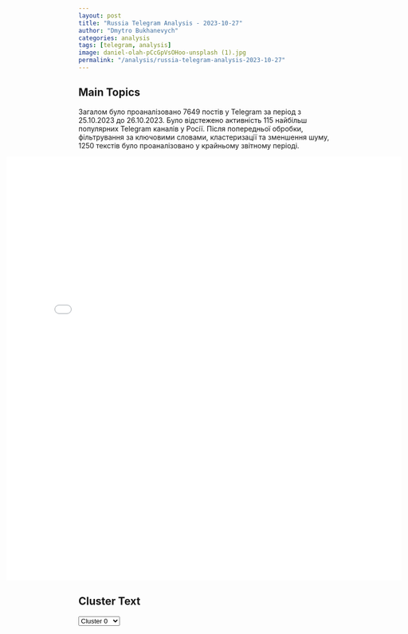 ```yaml
---
layout: post
title: "Russia Telegram Analysis - 2023-10-27"
author: "Dmytro Bukhanevych"
categories: analysis
tags: [telegram, analysis]
image: daniel-olah-pCcGpVsOHoo-unsplash (1).jpg
permalink: "/analysis/russia-telegram-analysis-2023-10-27"
---
```


<style>
    /* Adjusting iframe-container styles */
    .wide-iframe-container {
        width: calc(100% + 30vw);  /* Extending the width */
        margin-left: -15vw;       /* Negative margin to push to the left */
        overflow: hidden;         /* In case the iframe content spills over */
    }

    .wide-iframe-container iframe {
        width: 100%;  /* Making the iframe take the full width of its container */
        border: none; /* Removing any borders from the iframe */
    }

    /* Toggle mechanism */
    .hidden {
        display: none;
    }
    
    .show-content-target:checked + .show-content {
        display: block;
    }
</style>

<h2>Main Topics</h2>
<p>Загалом було проаналізовано 7649 постів у Telegram за період з 25.10.2023 до 26.10.2023. Було відстежено активність 115 найбільш популярних Telegram каналів у Росії. Після попередньої обробки, фільтрування за ключовими словами, кластеризації та зменшення шуму, 1250 текстів було проаналізовано у крайньому звітному періоді.</p>
<!-- Embedding Main Plotly Visualization -->
<div class="wide-iframe-container">
    <iframe src="{{site.baseurl}}/visualizations/2023-10-27/fig_topics_time.html" height="850"></iframe>
</div>


<h2>Cluster Text</h2>

<!-- Dropdown to select a cluster -->
<select id="clusterSelector" onchange="displayClusterText()">
<option value="0">Cluster 0</option><option value="1">Cluster 1</option><option value="2">Cluster 2</option><option value="3">Cluster 3</option><option value="4">Cluster 4</option><option value="5">Cluster 5</option><option value="6">Cluster 6</option><option value="7">Cluster 7</option><option value="8">Cluster 8</option><option value="9">Cluster 9</option><option value="10">Cluster 10</option><option value="11">Cluster 11</option><option value="12">Cluster 12</option><option value="13">Cluster 13</option>
</select>

<!-- Display area for the selected cluster's text -->
<div id="clusterTextDisplay" class="hidden"></div>

<script type="text/javascript">
    var clusterDetails = {"0": "<b>Total Posts:</b> 81<br><b>Date:</b> 2023-10-26 09:18:40+03:00<br><b>Author:</b> rt_russian<br><b>Link:</b> https://t.me/s/rt_russian/177360<br><b>Subscribers:</b> 795400<br><b>Text:</b> \u0422\u0435\u043a\u0441\u0442: \u0427\u0442\u043e \u0438\u0437\u0432\u0435\u0441\u0442\u043d\u043e \u043a \u044d\u0442\u043e\u043c\u0443 \u0447\u0430\u0441\u0443 \u043e \u043c\u0430\u0441\u0441\u043e\u0432\u043e\u0439 \u0441\u0442\u0440\u0435\u043b\u044c\u0431\u0435 \u0432 \u0430\u043c\u0435\u0440\u0438\u043a\u0430\u043d\u0441\u043a\u043e\u043c \u041b\u044c\u044e\u0438\u0441\u0442\u043e\u043d\u0435 (\u0448\u0442\u0430\u0442 \u041c\u044d\u043d):   \u2014 \u043f\u043e \u0434\u0430\u043d\u043d\u044b\u043c \u043f\u043e\u043b\u0438\u0446\u0438\u0438, \u043f\u0440\u0435\u0441\u0442\u0443\u043f\u043d\u0438\u043a \u043e\u0442\u043a\u0440\u044b\u043b \u043e\u0433\u043e\u043d\u044c \u0432 \u0434\u0432\u0443\u0445 \u043c\u0435\u0441\u0442\u0430\u0445 \u0432 \u0433\u043e\u0440\u043e\u0434\u0435 \u2014 \u0432 \u0440\u0435\u0441\u0442\u043e\u0440\u0430\u043d\u0435 \u0438 \u0432 \u0431\u043e\u0443\u043b\u0438\u043d\u0433\u0435;   \u2014 \u043c\u0435\u0441\u0442\u043d\u044b\u0435 \u0421\u041c\u0418 \u043f\u0435\u0440\u0435\u0434\u0430\u044e\u0442, \u0447\u0442\u043e \u043f\u043e\u0433\u0438\u0431\u043b\u0438 22 \u0447\u0435\u043b\u043e\u0432\u0435\u043a\u0430, \u043e\u043a\u043e\u043b\u043e 60 \u043f\u043e\u0441\u0442\u0440\u0430\u0434\u0430\u043b\u0438;   \u2014 Fox News \u0441\u043e\u043e\u0431\u0449\u0438\u043b, \u0447\u0442\u043e \u043f\u043e\u0434\u043e\u0437\u0440\u0435\u0432\u0430\u0435\u043c\u043e\u0433\u043e \u0432 \u0441\u0442\u0440\u0435\u043b\u044c\u0431\u0435 \u0437\u0430\u0434\u0435\u0440\u0436\u0430\u043b\u0438, \u043d\u043e \u043f\u043e\u0437\u0436\u0435 \u0432\u044b\u044f\u0441\u043d\u0438\u043b\u043e\u0441\u044c, \u0447\u0442\u043e \u043e\u043d \u0432\u0441\u0451 \u0435\u0449\u0451 \u043d\u0430 \u0441\u0432\u043e\u0431\u043e\u0434\u0435. \u041f\u0440\u0435\u0434\u043f\u043e\u043b\u043e\u0436\u0438\u0442\u0435\u043b\u044c\u043d\u043e, \u044d\u0442\u043e 40-\u043b\u0435\u0442\u043d\u0438\u0439 \u0420\u043e\u0431\u0435\u0440\u0442 \u041a\u0430\u0440\u0434, \u043e\u043d \u0432\u043e\u043e\u0440\u0443\u0436\u0451\u043d \u0438 \u043e\u043f\u0430\u0441\u0435\u043d;   \u2014 CNN \u043f\u0438\u0448\u0435\u0442, \u0447\u0442\u043e \u043c\u0443\u0436\u0447\u0438\u043d\u0430 \u2014 \u0441\u0435\u0440\u0442\u0438\u0444\u0438\u0446\u0438\u0440\u043e\u0432\u0430\u043d\u043d\u044b\u0439 \u0438\u043d\u0441\u0442\u0440\u0443\u043a\u0442\u043e\u0440 \u043f\u043e \u043e\u0433\u043d\u0435\u0441\u0442\u0440\u0435\u043b\u044c\u043d\u043e\u043c\u0443 \u043e\u0440\u0443\u0436\u0438\u044e \u0438 \u0447\u043b\u0435\u043d \u0440\u0435\u0437\u0435\u0440\u0432\u0430 \u0430\u0440\u043c\u0438\u0438 \u0421\u0428\u0410. \u0423 \u043d\u0435\u0433\u043e \u0431\u044b\u043b\u0438 \u043f\u0440\u043e\u0431\u043b\u0435\u043c\u044b \u0441 \u043f\u0441\u0438\u0445\u0438\u0447\u0435\u0441\u043a\u0438\u043c \u0437\u0434\u043e\u0440\u043e\u0432\u044c\u0435\u043c, \u043e\u043d \u00ab\u0441\u043b\u044b\u0448\u0430\u043b \u0433\u043e\u043b\u043e\u0441\u0430\u00bb \u0438 \u0440\u0430\u043d\u0435\u0435 \u0443\u0436\u0435 \u0443\u0433\u0440\u043e\u0436\u0430\u043b \u0443\u0441\u0442\u0440\u043e\u0438\u0442\u044c \u0441\u0442\u0440\u0435\u043b\u044c\u0431\u0443 \u043d\u0430 \u0432\u043e\u0435\u043d\u043d\u043e\u0439 \u0442\u0440\u0435\u043d\u0438\u0440\u043e\u0432\u043e\u0447\u043d\u043e\u0439 \u0431\u0430\u0437\u0435 \u0432 \u0421\u0430\u043a\u043e;   \u2014 \u0430\u0432\u0442\u043e\u043c\u043e\u0431\u0438\u043b\u044c \u041a\u0430\u0440\u0434\u0430 \u043d\u0430\u0448\u043b\u0438 \u0432 \u0441\u043e\u0441\u0435\u0434\u043d\u0435\u043c \u0433\u043e\u0440\u043e\u0434\u0435 \u041b\u0438\u0441\u0431\u043e\u043d, \u0436\u0438\u0442\u0435\u043b\u044f\u043c \u044d\u0442\u043e\u0433\u043e \u043d\u0430\u0441\u0435\u043b\u0451\u043d\u043d\u043e\u0433\u043e \u043f\u0443\u043d\u043a\u0442\u0430 \u043f\u0440\u0435\u0434\u043f\u0438\u0441\u0430\u043d\u043e \u043e\u0441\u0442\u0430\u0432\u0430\u0442\u044c\u0441\u044f \u0434\u043e\u043c\u0430;   \u2014 \u0433\u043e\u0441\u0443\u0434\u0430\u0440\u0441\u0442\u0432\u0435\u043d\u043d\u044b\u0435 \u0448\u043a\u043e\u043b\u044b \u041b\u044c\u044e\u0438\u0441\u0442\u043e\u043d\u0430 \u0438 \u0431\u043b\u0438\u0437\u043b\u0435\u0436\u0430\u0449\u0438\u0445 \u043e\u043a\u0440\u0443\u0433\u043e\u0432 \u043e\u0442\u043c\u0435\u043d\u0438\u043b\u0438 \u0437\u0430\u043d\u044f\u0442\u0438\u044f \u0432 \u0447\u0435\u0442\u0432\u0435\u0440\u0433.\ud83d\udfe9 RT \u043d\u0430 \u0440\u0443\u0441\u0441\u043a\u043e\u043c", "1": "<b>Total Posts:</b> 193<br><b>Date:</b> 2023-10-26 14:31:00+03:00<br><b>Author:</b> swodki<br><b>Link:</b> https://t.me/s/swodki/315542<br><b>Subscribers:</b> 261200<br><b>Text:</b> \u0422\u0435\u043a\u0441\u0442: \u26a1\ufe0f \u0421\u0432\u043e\u0434\u043a\u0430 \u041c\u0438\u043d\u0438\u0441\u0442\u0435\u0440\u0441\u0442\u0432\u0430 \u043e\u0431\u043e\u0440\u043e\u043d\u044b \u0420\u043e\u0441\u0441\u0438\u0439\u0441\u043a\u043e\u0439 \u0424\u0435\u0434\u0435\u0440\u0430\u0446\u0438\u0438 \u043e \u0445\u043e\u0434\u0435 \u043f\u0440\u043e\u0432\u0435\u0434\u0435\u043d\u0438\u044f \u0441\u043f\u0435\u0446\u0438\u0430\u043b\u044c\u043d\u043e\u0439 \u0432\u043e\u0435\u043d\u043d\u043e\u0439 \u043e\u043f\u0435\u0440\u0430\u0446\u0438\u0438 (\u043f\u043e \u0441\u043e\u0441\u0442\u043e\u044f\u043d\u0438\u044e \u043d\u0430 26 \u043e\u043a\u0442\u044f\u0431\u0440\u044f 2023 \u0433.)\u0427\u0430\u0441\u0442\u044c 2 \u25ab\ufe0f \u041d\u0430 \u0417\u0430\u043f\u043e\u0440\u043e\u0436\u0441\u043a\u043e\u043c \u043d\u0430\u043f\u0440\u0430\u0432\u043b\u0435\u043d\u0438\u0438 \u043f\u043e\u0434\u0440\u0430\u0437\u0434\u0435\u043b\u0435\u043d\u0438\u044f\u043c\u0438 \u0440\u043e\u0441\u0441\u0438\u0439\u0441\u043a\u043e\u0439 \u0433\u0440\u0443\u043f\u043f\u0438\u0440\u043e\u0432\u043a\u0438 \u0432\u043e\u0439\u0441\u043a, \u0443\u0434\u0430\u0440\u0430\u043c\u0438 \u0430\u0432\u0438\u0430\u0446\u0438\u0438 \u0438 \u043e\u0433\u043d\u0435\u043c \u0430\u0440\u0442\u0438\u043b\u043b\u0435\u0440\u0438\u0438 \u043e\u0442\u0440\u0430\u0436\u0435\u043d\u0430 \u0430\u0442\u0430\u043a\u0430 \u0448\u0442\u0443\u0440\u043c\u043e\u0432\u043e\u0439 \u0433\u0440\u0443\u043f\u043f\u044b 65-\u0439 \u043c\u0435\u0445\u0430\u043d\u0438\u0437\u0438\u0440\u043e\u0432\u0430\u043d\u043d\u043e\u0439 \u0431\u0440\u0438\u0433\u0430\u0434\u044b \u0412\u0421\u0423 \u0432 \u0440\u0430\u0439\u043e\u043d\u0435 \u043d\u0430\u0441\u0435\u043b\u0435\u043d\u043d\u043e\u0433\u043e \u043f\u0443\u043d\u043a\u0442\u0430 \u0420\u0430\u0431\u043e\u0442\u0438\u043d\u043e \u0417\u0430\u043f\u043e\u0440\u043e\u0436\u0441\u043a\u043e\u0439 \u043e\u0431\u043b\u0430\u0441\u0442\u0438.\u041f\u043e\u0442\u0435\u0440\u0438 \u043f\u0440\u043e\u0442\u0438\u0432\u043d\u0438\u043a\u0430 \u043d\u0430 \u0434\u0430\u043d\u043d\u043e\u043c \u043d\u0430\u043f\u0440\u0430\u0432\u043b\u0435\u043d\u0438\u0438 \u0441\u043e\u0441\u0442\u0430\u0432\u0438\u043b\u0438 \u0434\u043e 85-\u0442\u0438 \u0432\u043e\u0435\u043d\u043d\u043e\u0441\u043b\u0443\u0436\u0430\u0449\u0438\u0445, \u0442\u0440\u0438 \u0442\u0430\u043d\u043a\u0430, \u0432 \u0442\u043e\u043c \u0447\u0438\u0441\u043b\u0435 \u0434\u0432\u0430 \u00abLeopard\u00bb, \u0447\u0435\u0442\u044b\u0440\u0435 \u0431\u043e\u0435\u0432\u044b\u0435 \u0431\u0440\u043e\u043d\u0438\u0440\u043e\u0432\u0430\u043d\u043d\u044b\u0435 \u043c\u0430\u0448\u0438\u043d\u044b \u0438 \u0434\u0432\u0430 \u0430\u0432\u0442\u043e\u043c\u043e\u0431\u0438\u043b\u044f.\u0422\u0430\u043a\u0436\u0435 \u0432 \u0445\u043e\u0434\u0435 \u043a\u043e\u043d\u0442\u0440\u0431\u0430\u0442\u0430\u0440\u0435\u0439\u043d\u043e\u0439 \u0431\u043e\u0440\u044c\u0431\u044b \u043f\u043e\u0440\u0430\u0436\u0435\u043d\u044b: \u0430\u0440\u0442\u0438\u043b\u043b\u0435\u0440\u0438\u0439\u0441\u043a\u0430\u044f \u0441\u0438\u0441\u0442\u0435\u043c\u0430 \u041c777 \u043f\u0440\u043e\u0438\u0437\u0432\u043e\u0434\u0441\u0442\u0432\u0430 \u0421\u0428\u0410, \u043e\u0440\u0443\u0434\u0438\u0435 \u0414-20 \u0438 \u0433\u0430\u0443\u0431\u0438\u0446\u0430 \u041c119 \u043f\u0440\u043e\u0438\u0437\u0432\u043e\u0434\u0441\u0442\u0432\u0430 \u0421\u0428\u0410. \u25ab\ufe0f \u041d\u0430 \u0425\u0435\u0440\u0441\u043e\u043d\u0441\u043a\u043e\u043c \u043d\u0430\u043f\u0440\u0430\u0432\u043b\u0435\u043d\u0438\u0438 \u0432 \u0440\u0435\u0437\u0443\u043b\u044c\u0442\u0430\u0442\u0435 \u043a\u043e\u043c\u043f\u043b\u0435\u043a\u0441\u043d\u043e\u0433\u043e \u043e\u0433\u043d\u0435\u0432\u043e\u0433\u043e \u043f\u043e\u0440\u0430\u0436\u0435\u043d\u0438\u044f \u043f\u0440\u043e\u0442\u0438\u0432\u043d\u0438\u043a\u0430 \u0443\u043d\u0438\u0447\u0442\u043e\u0436\u0435\u043d\u043e \u0431\u043e\u043b\u0435\u0435 25-\u0442\u0438 \u0443\u043a\u0440\u0430\u0438\u043d\u0441\u043a\u0438\u0445 \u0432\u043e\u0435\u043d\u043d\u043e\u0441\u043b\u0443\u0436\u0430\u0449\u0438\u0445, \u0442\u0440\u0438 \u0430\u0432\u0442\u043e\u043c\u043e\u0431\u0438\u043b\u044f \u0438 \u0433\u0430\u0443\u0431\u0438\u0446\u0430 \u00ab\u041c\u0441\u0442\u0430-\u0411\u00bb.\u0412 \u0440\u0430\u0439\u043e\u043d\u0435 \u043d\u0430\u0441\u0435\u043b\u0435\u043d\u043d\u043e\u0433\u043e \u043f\u0443\u043d\u043a\u0442\u0430 \u041e\u0440\u043b\u043e\u0432\u0449\u0438\u043d\u0430 \u0414\u043d\u0435\u043f\u0440\u043e\u043f\u0435\u0442\u0440\u043e\u0432\u0441\u043a\u043e\u0439 \u043e\u0431\u043b\u0430\u0441\u0442\u0438 \u0443\u043d\u0438\u0447\u0442\u043e\u0436\u0435\u043d \u0441\u043a\u043b\u0430\u0434 \u0431\u043e\u0435\u043f\u0440\u0438\u043f\u0430\u0441\u043e\u0432 \u0412\u0421\u0423. \u041e\u043f\u0435\u0440\u0430\u0442\u0438\u0432\u043d\u043e-\u0442\u0430\u043a\u0442\u0438\u0447\u0435\u0441\u043a\u043e\u0439 \u0438 \u0430\u0440\u043c\u0435\u0439\u0441\u043a\u043e\u0439 \u0430\u0432\u0438\u0430\u0446\u0438\u0435\u0439, \u0431\u0435\u0441\u043f\u0438\u043b\u043e\u0442\u043d\u044b\u043c\u0438 \u043b\u0435\u0442\u0430\u0442\u0435\u043b\u044c\u043d\u044b\u043c\u0438 \u0430\u043f\u043f\u0430\u0440\u0430\u0442\u0430\u043c\u0438, \u0440\u0430\u043a\u0435\u0442\u043d\u044b\u043c\u0438 \u0432\u043e\u0439\u0441\u043a\u0430\u043c\u0438 \u0438 \u0430\u0440\u0442\u0438\u043b\u043b\u0435\u0440\u0438\u0435\u0439 \u0433\u0440\u0443\u043f\u043f\u0438\u0440\u043e\u0432\u043e\u043a \u0432\u043e\u0439\u0441\u043a \u0412\u043e\u043e\u0440\u0443\u0436\u0435\u043d\u043d\u044b\u0445 \u0421\u0438\u043b \u0420\u043e\u0441\u0441\u0438\u0439\u0441\u043a\u043e\u0439 \u0424\u0435\u0434\u0435\u0440\u0430\u0446\u0438\u0438 \u043d\u0430\u043d\u0435\u0441\u0435\u043d\u043e \u043f\u043e\u0440\u0430\u0436\u0435\u043d\u0438\u0435 \u0436\u0438\u0432\u043e\u0439 \u0441\u0438\u043b\u0435 \u0438 \u0432\u043e\u0435\u043d\u043d\u043e\u0439 \u0442\u0435\u0445\u043d\u0438\u043a\u0435 \u0432 128-\u043c\u0438 \u0440\u0430\u0439\u043e\u043d\u0430\u0445.\u041a\u0440\u043e\u043c\u0435 \u0442\u043e\u0433\u043e, \u0432 \u0440\u0430\u0439\u043e\u043d\u0430\u0445 \u043d\u0430\u0441\u0435\u043b\u0435\u043d\u043d\u044b\u0445 \u043f\u0443\u043d\u043a\u0442\u043e\u0432 \u0421\u0435\u0440\u0435\u0431\u0440\u044f\u043d\u043a\u0430 \u0438 \u041d\u043e\u0432\u043e\u043c\u0438\u0445\u0430\u0439\u043b\u043e\u0432\u043a\u0430 \u0414\u043e\u043d\u0435\u0446\u043a\u043e\u0439 \u041d\u0430\u0440\u043e\u0434\u043d\u043e\u0439 \u0420\u0435\u0441\u043f\u0443\u0431\u043b\u0438\u043a\u0438 \u043f\u043e\u0440\u0430\u0436\u0435\u043d\u044b \u0442\u0440\u0438 \u043f\u0443\u043d\u043a\u0442\u0430\u043c \u0443\u043f\u0440\u0430\u0432\u043b\u0435\u043d\u0438\u044f 67-\u0439, 72-\u0439 \u043c\u0435\u0445\u0430\u043d\u0438\u0437\u0438\u0440\u043e\u0432\u0430\u043d\u043d\u044b\u0445 \u0431\u0440\u0438\u0433\u0430\u0434 \u0412\u0421\u0423 \u0438 31-\u0439 \u0431\u0440\u0438\u0433\u0430\u0434\u044b \u043e\u043f\u0435\u0440\u0430\u0442\u0438\u0432\u043d\u043e\u0433\u043e \u043d\u0430\u0437\u043d\u0430\u0447\u0435\u043d\u0438\u044f \u043d\u0430\u0446\u0433\u0432\u0430\u0440\u0434\u0438\u0438 \u0423\u043a\u0440\u0430\u0438\u043d\u044b. \u0421\u0440\u0435\u0434\u0441\u0442\u0432\u0430\u043c\u0438 \u043f\u0440\u043e\u0442\u0438\u0432\u043e\u0432\u043e\u0437\u0434\u0443\u0448\u043d\u043e\u0439 \u043e\u0431\u043e\u0440\u043e\u043d\u044b \u043f\u0435\u0440\u0435\u0445\u0432\u0430\u0447\u0435\u043d\u044b \u0448\u0435\u0441\u0442\u044c \u0440\u0435\u0430\u043a\u0442\u0438\u0432\u043d\u044b\u0445 \u0441\u043d\u0430\u0440\u044f\u0434\u043e\u0432 \u0441\u0438\u0441\u0442\u0435\u043c \u0437\u0430\u043b\u043f\u043e\u0432\u043e\u0433\u043e \u043e\u0433\u043d\u044f \u00abHIMARS\u00bb \u0438 \u00abGLSDB\u00bb.\u0422\u0430\u043a\u0436\u0435 \u0443\u043d\u0438\u0447\u0442\u043e\u0436\u0435\u043d\u044b 27 \u0431\u0435\u0441\u043f\u0438\u043b\u043e\u0442\u043d\u044b\u0445 \u043b\u0435\u0442\u0430\u0442\u0435\u043b\u044c\u043d\u044b\u0445 \u0430\u043f\u043f\u0430\u0440\u0430\u0442\u043e\u0432 \u0432 \u0440\u0430\u0439\u043e\u043d\u0430\u0445 \u043d\u0430\u0441\u0435\u043b\u0435\u043d\u043d\u044b\u0445 \u043f\u0443\u043d\u043a\u0442\u043e\u0432 \u0422\u043e\u043f\u043e\u043b\u0435\u0432\u043a\u0430, \u041a\u0440\u0435\u043c\u0435\u043d\u043d\u0430\u044f \u041b\u0443\u0433\u0430\u043d\u0441\u043a\u043e\u0439 \u041d\u0430\u0440\u043e\u0434\u043d\u043e\u0439 \u0420\u0435\u0441\u043f\u0443\u0431\u043b\u0438\u043a\u0438, \u041c\u0438\u0440\u043d\u043e\u0435, \u0418\u043d\u0436\u0435\u043d\u0435\u0440\u043d\u043e\u0435, \u0417\u043e\u043b\u043e\u0442\u0430\u044f \u041f\u043e\u043b\u044f\u043d\u0430 \u0417\u0430\u043f\u043e\u0440\u043e\u0436\u0441\u043a\u043e\u0439 \u043e\u0431\u043b\u0430\u0441\u0442\u0438, \u0427\u0430\u043f\u043b\u0438\u043d\u043a\u0430, \u0421\u0430\u0433\u0438 \u0425\u0435\u0440\u0441\u043e\u043d\u0441\u043a\u043e\u0439 \u043e\u0431\u043b\u0430\u0441\u0442\u0438. \ud83d\udcca \u0412\u0441\u0435\u0433\u043e \u0441 \u043d\u0430\u0447\u0430\u043b\u0430 \u043f\u0440\u043e\u0432\u0435\u0434\u0435\u043d\u0438\u044f \u0441\u043f\u0435\u0446\u0438\u0430\u043b\u044c\u043d\u043e\u0439 \u0432\u043e\u0435\u043d\u043d\u043e\u0439 \u043e\u043f\u0435\u0440\u0430\u0446\u0438\u0438 \u0443\u043d\u0438\u0447\u0442\u043e\u0436\u0435\u043d\u043e: 515 \u0441\u0430\u043c\u043e\u043b\u0435\u0442\u043e\u0432, 253 \u0432\u0435\u0440\u0442\u043e\u043b\u0435\u0442\u0430, 8298 \u0431\u0435\u0441\u043f\u0438\u043b\u043e\u0442\u043d\u044b\u0445 \u043b\u0435\u0442\u0430\u0442\u0435\u043b\u044c\u043d\u044b\u0445 \u0430\u043f\u043f\u0430\u0440\u0430\u0442\u043e\u0432, 441 \u0437\u0435\u043d\u0438\u0442\u043d\u044b\u0439 \u0440\u0430\u043a\u0435\u0442\u043d\u044b\u0439 \u043a\u043e\u043c\u043f\u043b\u0435\u043a\u0441, 12950 \u0442\u0430\u043d\u043a\u043e\u0432 \u0438 \u0434\u0440\u0443\u0433\u0438\u0445 \u0431\u043e\u0435\u0432\u044b\u0445 \u0431\u0440\u043e\u043d\u0438\u0440\u043e\u0432\u0430\u043d\u043d\u044b\u0445 \u043c\u0430\u0448\u0438\u043d, 1169 \u0431\u043e\u0435\u0432\u044b\u0445 \u043c\u0430\u0448\u0438\u043d \u0440\u0435\u0430\u043a\u0442\u0438\u0432\u043d\u044b\u0445 \u0441\u0438\u0441\u0442\u0435\u043c \u0437\u0430\u043b\u043f\u043e\u0432\u043e\u0433\u043e \u043e\u0433\u043d\u044f, 6888 \u043e\u0440\u0443\u0434\u0438\u0439 \u043f\u043e\u043b\u0435\u0432\u043e\u0439 \u0430\u0440\u0442\u0438\u043b\u043b\u0435\u0440\u0438\u0438 \u0438 \u043c\u0438\u043d\u043e\u043c\u0435\u0442\u043e\u0432, \u0430 \u0442\u0430\u043a\u0436\u0435 14672 \u0435\u0434\u0438\u043d\u0438\u0446\u044b \u0441\u043f\u0435\u0446\u0438\u0430\u043b\u044c\u043d\u043e\u0439 \u0432\u043e\u0435\u043d\u043d\u043e\u0439 \u0430\u0432\u0442\u043e\u043c\u043e\u0431\u0438\u043b\u044c\u043d\u043e\u0439 \u0442\u0435\u0445\u043d\u0438\u043a\u0438.", "2": "<b>Total Posts:</b> 72<br><b>Date:</b> 2023-10-26 13:05:19+03:00<br><b>Author:</b> first_political<br><b>Link:</b> https://t.me/s/first_political/59444<br><b>Subscribers:</b> 290600<br><b>Text:</b> \u0422\u0435\u043a\u0441\u0442: \u041d\u043e\u0432\u044b\u0439 \u043f\u0440\u0435\u043c\u044c\u0435\u0440 \u0421\u043b\u043e\u0432\u0430\u043a\u0438\u0438 \u0424\u0438\u0446\u043e \u043d\u0430\u0437\u0432\u0430\u043b \u043c\u0438\u0440\u043d\u044b\u0439 \u043f\u043b\u0430\u043d \u0417\u0435\u043b\u0435\u043d\u0441\u043a\u043e\u0433\u043e \"\u043d\u0435\u0440\u0435\u0430\u043b\u0438\u0441\u0442\u0438\u0447\u043d\u044b\u043c\", \u0430 \u0442\u0430\u043a\u0436\u0435 \u0441\u0434\u0435\u043b\u0430\u043b\u0430 \u0435\u0449\u0435 \u043d\u0435\u0441\u043a\u043e\u043b\u044c\u043a\u043e \u0437\u0430\u044f\u0432\u043b\u0435\u043d\u0438\u0439 \u043f\u043e \u0423\u043a\u0440\u0430\u0438\u043d\u0435: - \u043a\u043e\u043d\u0444\u043b\u0438\u043a\u0442 \u0432 \u0423\u043a\u0440\u0430\u0438\u043d\u0435 \u00ab\u0432\u044b\u0437\u0432\u0430\u043d \u043d\u0430\u043f\u0430\u0434\u0435\u043d\u0438\u044f\u043c\u0438 \u0443\u043a\u0440\u0430\u0438\u043d\u0441\u043a\u0438\u0445 \u0444\u0430\u0448\u0438\u0441\u0442\u043e\u0432 \u043d\u0430 \u0433\u0440\u0430\u0436\u0434\u0430\u043d\u0441\u043a\u043e\u0435 \u043d\u0430\u0441\u0435\u043b\u0435\u043d\u0438\u0435 \u0440\u0443\u0441\u0441\u043a\u043e\u0439 \u043d\u0430\u0446\u0438\u043e\u043d\u0430\u043b\u044c\u043d\u043e\u0441\u0442\u0438\u00bb;- \u00ab\u043f\u043e\u0441\u043b\u0435 \u0433\u043e\u0434\u0430 \u0443\u0431\u0438\u0439\u0441\u0442\u0432 \u0434\u0440\u0443\u0433 \u0434\u0440\u0443\u0433\u0430 \u0440\u0443\u0441\u0441\u043a\u0438\u0435 \u043f\u043e\u043b\u0443\u0447\u0438\u043b\u0438 \u0431\u043e\u043b\u044c\u0448\u0438\u0435 \u0442\u0435\u0440\u0440\u0438\u0442\u043e\u0440\u0438\u0430\u043b\u044c\u043d\u044b\u0435 \u0432\u044b\u0433\u043e\u0434\u044b, \u0447\u0435\u043c \u0423\u043a\u0440\u0430\u0438\u043d\u0430. \u0422\u0430\u043a \u043e\u0431\u044a\u044f\u0441\u043d\u0438\u0442\u0435 \u043c\u043d\u0435, \u0447\u0442\u043e \u0431\u0443\u0434\u0435\u0442 \u0447\u0435\u0440\u0435\u0437 \u0433\u043e\u0434. \u0412\u0435\u0434\u044c \u043c\u044b \u0432\u0438\u0434\u0438\u043c, \u0447\u0442\u043e \u0432\u043e\u0435\u043d\u043d\u043e\u0433\u043e \u0440\u0435\u0448\u0435\u043d\u0438\u044f \u043d\u0435\u0442\u00bb;- \u0437\u0430\u044f\u0432\u0438\u043b, \u0447\u0442\u043e \u043d\u0435 \u043f\u043e\u0434\u0434\u0435\u0440\u0436\u0438\u0442 \u0441\u0430\u043d\u043a\u0446\u0438\u0438 \u0415\u0421 \u0432 \u043e\u0442\u043d\u043e\u0448\u0435\u043d\u0438\u0438 \u0420\u0424 \u0431\u0435\u0437 \u0430\u043d\u0430\u043b\u0438\u0437\u0430 \u0438\u0445 \u0432\u043b\u0438\u044f\u043d\u0438\u044f \u043d\u0430 \u0421\u043b\u043e\u0432\u0430\u043a\u0438\u044e.\u041e\u043d \u0442\u0430\u043a\u0436\u0435 \u043d\u0430\u0437\u0432\u0430\u043b \u043c\u0438\u0440\u043d\u044b\u0439 \u043f\u043b\u0430\u043d \u0417\u0435\u043b\u0435\u043d\u0441\u043a\u043e\u0433\u043e \u00ab\u043d\u0435\u0440\u0435\u0430\u043b\u0438\u0441\u0442\u0438\u0447\u043d\u044b\u043c\u00bb \u0438\u00a0\u0437\u0430\u044f\u0432\u0438\u043b, \u0447\u0442\u043e \u0421\u043b\u043e\u0432\u0430\u043a\u0438\u044f \u043d\u0435 \u0431\u0443\u0434\u0435\u0442 \u043e\u043a\u0430\u0437\u044b\u0432\u0430\u0442\u044c \u0432\u043e\u0435\u043d\u043d\u0443\u044e \u043f\u043e\u043c\u043e\u0449\u044c \u0423\u043a\u0440\u0430\u0438\u043d\u0435.", "3": "<b>Total Posts:</b> 121<br><b>Date:</b> 2023-10-26 15:09:01+03:00<br><b>Author:</b> bbcrussian<br><b>Link:</b> https://t.me/s/bbcrussian/55009<br><b>Subscribers:</b> 383000<br><b>Text:</b> \u0422\u0435\u043a\u0441\u0442: \u041a\u043e\u0440\u0440\u0435\u0441\u043f\u043e\u043d\u0434\u0435\u043d\u0442 \u0411\u0438-\u0431\u0438-\u0441\u0438 \u043f\u043e \u0432\u043e\u043f\u0440\u043e\u0441\u0430\u043c \u0431\u0435\u0437\u043e\u043f\u0430\u0441\u043d\u043e\u0441\u0442\u0438 \u0424\u0440\u044d\u043d\u043a \u0413\u0430\u0440\u0434\u043d\u0435\u0440 \u2014 \u043e \u043d\u043e\u0447\u043d\u043e\u043c \u0440\u0435\u0439\u0434\u0435 \u0426\u0410\u0425\u0410\u041b \u0432 \u0441\u0435\u043a\u0442\u043e\u0440\u0435 \u0413\u0430\u0437\u0430\u0420\u0435\u0439\u0434 \u043d\u0430 \u0441\u0435\u0432\u0435\u0440\u0435 \u0441\u0435\u043a\u0442\u043e\u0440\u0430 \u0413\u0430\u0437\u0430 \u0441 \u0438\u0441\u043f\u043e\u043b\u044c\u0437\u043e\u0432\u0430\u043d\u0438\u0435\u043c \u0442\u0430\u043d\u043a\u043e\u0432, \u043a\u043e\u0442\u043e\u0440\u044b\u0439 \u0418\u0437\u0440\u0430\u0438\u043b\u044c \u043f\u0440\u043e\u0432\u0435\u043b \u0441\u0435\u0433\u043e\u0434\u043d\u044f \u043d\u043e\u0447\u044c\u044e, \u2014 \u044d\u0442\u043e \u0442\u043e, \u0447\u0442\u043e \u0432\u043e\u0435\u043d\u043d\u044b\u0435 \u043d\u0430\u0437\u044b\u0432\u0430\u044e\u0442 \u00ab\u0444\u043e\u0440\u043c\u0438\u0440\u0443\u044e\u0449\u0435\u0439\u00bb \u043e\u043f\u0435\u0440\u0430\u0446\u0438\u0435\u0439.\u0412\u0441\u0435 \u0441\u0432\u0438\u0434\u0435\u0442\u0435\u043b\u044c\u0441\u0442\u0432\u0443\u0435\u0442, \u0447\u0442\u043e \u044d\u0442\u043e\u0442 \u0440\u0435\u0439\u0434 \u0431\u044b\u043b \u043f\u0440\u0435\u043b\u044e\u0434\u0438\u0435\u0439 \u043a \u0433\u043e\u0440\u0430\u0437\u0434\u043e \u0431\u043e\u043b\u0435\u0435 \u043c\u0430\u0441\u0448\u0442\u0430\u0431\u043d\u043e\u0439 \u043d\u0430\u0437\u0435\u043c\u043d\u043e\u0439 \u043e\u043f\u0435\u0440\u0430\u0446\u0438\u0435\u0439, \u043f\u0440\u0438\u0437\u0432\u0430\u043d\u043d\u043e\u0439, \u043f\u043e \u0437\u0430\u044f\u0432\u043b\u0435\u043d\u0438\u044f\u043c \u0438\u0437\u0440\u0430\u0438\u043b\u044c\u0441\u043a\u0438\u0445 \u0432\u043b\u0430\u0441\u0442\u0435\u0439, \u0443\u043d\u0438\u0447\u0442\u043e\u0436\u0438\u0442\u044c \u0432\u043e\u0435\u043d\u043d\u044b\u0439 \u043f\u043e\u0442\u0435\u043d\u0446\u0438\u0430\u043b \u0425\u0410\u041c\u0410\u0421\u0430 \u00ab\u0440\u0430\u0437 \u0438 \u043d\u0430\u0432\u0441\u0435\u0433\u0434\u0430\u00bb\u0423 \u0432\u0447\u0435\u0440\u0430\u0448\u043d\u0435\u0439 \u043e\u043f\u0435\u0440\u0430\u0446\u0438\u0438 \u0431\u044b\u043b\u043e \u043d\u0435\u0441\u043a\u043e\u043b\u044c\u043a\u043e \u0446\u0435\u043b\u0435\u0439: \u0441\u0431\u043e\u0440 \u0440\u0430\u0437\u0432\u0435\u0434\u0434\u0430\u043d\u043d\u044b\u0445 \u043e \u043c\u0435\u0441\u0442\u043e\u043d\u0430\u0445\u043e\u0436\u0434\u0435\u043d\u0438\u0438 \u043f\u0435\u0440\u0435\u0434\u043e\u0432\u044b\u0445 \u043f\u043e\u0437\u0438\u0446\u0438\u0439 \u0425\u0410\u041c\u0410\u0421 \u043d\u0430 \u043e\u043a\u0440\u0430\u0438\u043d\u0435 \u0441\u0435\u0432\u0435\u0440\u043d\u043e\u0439 \u0447\u0430\u0441\u0442\u0438 \u0441\u0435\u043a\u0442\u043e\u0440\u0430 \u0413\u0430\u0437\u0430; \u0443\u043d\u0438\u0447\u0442\u043e\u0436\u0435\u043d\u0438\u0435 \u043f\u0440\u043e\u0442\u0438\u0432\u043e\u0442\u0430\u043d\u043a\u043e\u0432\u044b\u0445 \u043e\u0433\u043d\u0435\u0432\u044b\u0445 \u043f\u043e\u0437\u0438\u0446\u0438\u0439; \u0438 \u0440\u0430\u0437\u0432\u0435\u0434\u043a\u0430 \u043c\u0430\u0440\u0448\u0440\u0443\u0442\u043e\u0432.\u041d\u043e \u0432 \u044d\u0442\u043e\u043c \u0431\u044b\u043b \u0442\u0430\u043a\u0436\u0435 \u0438 \u0441\u0438\u0433\u043d\u0430\u043b \u043e\u0431\u0449\u0435\u0441\u0442\u0432\u0443. \u041f\u043e\u0441\u043b\u0435 \u043f\u0440\u043e\u0432\u0430\u043b\u0430 \u0432 \u0440\u0430\u0431\u043e\u0442\u0435 \u0441\u043b\u0443\u0436\u0431 \u0440\u0430\u0437\u0432\u0435\u0434\u043a\u0438 \u0438 \u0431\u0435\u0437\u043e\u043f\u0430\u0441\u043d\u043e\u0441\u0442\u0438, \u043a\u043e\u0442\u043e\u0440\u044b\u0439 \u043f\u043e\u0437\u0432\u043e\u043b\u0438\u043b \u0425\u0410\u041c\u0410\u0421 \u0441\u043e\u0432\u0435\u0440\u0448\u0438\u0442\u044c \u043d\u0430\u043f\u0430\u0434\u0435\u043d\u0438\u0435 7 \u043e\u043a\u0442\u044f\u0431\u0440\u044f, \u0438\u0437\u0440\u0430\u0438\u043b\u044c\u0441\u043a\u043e\u0435 \u043f\u0440\u0430\u0432\u0438\u0442\u0435\u043b\u044c\u0441\u0442\u0432\u043e \u0441\u0442\u0440\u0435\u043c\u0438\u0442\u0441\u044f \u043f\u0440\u043e\u0434\u0435\u043c\u043e\u043d\u0441\u0442\u0440\u0438\u0440\u043e\u0432\u0430\u0442\u044c \u2014 \u043e\u043d\u043e \u043c\u043e\u0436\u0435\u0442 \u0438 \u0431\u0443\u0434\u0435\u0442 \u0440\u0435\u0448\u0438\u0442\u0435\u043b\u044c\u043d\u043e \u0431\u043e\u0440\u043e\u0442\u044c\u0441\u044f \u0441 \u0431\u043e\u0435\u0432\u0438\u043a\u0430\u043c\u0438.\u0412\u043e\u0442 \u0443\u0436\u0435 \u043d\u0435\u0441\u043a\u043e\u043b\u044c\u043a\u043e \u043d\u0435\u0434\u0435\u043b\u044c \u0441\u043e\u0442\u043d\u0438 \u0433\u043e\u0442\u043e\u0432\u044b\u0445 \u043a \u0431\u043e\u044e \u0438\u0437\u0440\u0430\u0438\u043b\u044c\u0441\u043a\u0438\u0445 \u0432\u043e\u0435\u043d\u043d\u044b\u0445 \u0436\u0434\u0443\u0442 \u043f\u0440\u0438\u043a\u0430\u0437\u0430, \u0447\u0442\u043e\u0431\u044b \u0432\u043e\u0439\u0442\u0438 \u0432 \u0441\u0435\u043a\u0442\u043e\u0440 \u0413\u0430\u0437\u0430. \u041d\u043e \u0435\u0441\u0442\u044c \u043d\u0435\u0441\u043a\u043e\u043b\u044c\u043a\u043e \u0444\u0430\u043a\u0442\u043e\u0440\u043e\u0432, \u043e\u0441\u0442\u0430\u043d\u0430\u0432\u043b\u0438\u0432\u0430\u044e\u0449\u0438\u0445 \u0440\u0443\u043a\u043e\u0432\u043e\u0434\u0441\u0442\u0432\u043e \u0441\u0442\u0440\u0430\u043d\u044b. \u0421\u043b\u043e\u0436\u043d\u044b\u0435 \u043f\u0435\u0440\u0435\u0433\u043e\u0432\u043e\u0440\u044b \u043e\u0431 \u043e\u0441\u0432\u043e\u0431\u043e\u0436\u0434\u0435\u043d\u0438\u0438 \u0431\u043e\u043b\u0435\u0435 200 \u0437\u0430\u043b\u043e\u0436\u043d\u0438\u043a\u043e\u0432 \u0432\u0441\u0435 \u0435\u0449\u0435 \u043f\u0440\u043e\u0434\u043e\u043b\u0436\u0430\u044e\u0442\u0441\u044f. \u0421\u0428\u0410 \u043f\u0440\u0435\u0434\u0443\u043f\u0440\u0435\u0436\u0434\u0430\u044e\u0442 \u0418\u0437\u0440\u0430\u0438\u043b\u044c \u043e \u0432\u043e\u0437\u043c\u043e\u0436\u043d\u044b\u0445 \u0432\u044b\u0441\u043e\u043a\u0438\u0445 \u043f\u043e\u0442\u0435\u0440\u044f\u0445 \u0441 \u043e\u0431\u0435\u0438\u0445 \u0441\u0442\u043e\u0440\u043e\u043d. \u041a\u0440\u043e\u043c\u0435 \u0442\u043e\u0433\u043e, \u0412\u0430\u0448\u0438\u043d\u0433\u0442\u043e\u043d \u043f\u0440\u043e\u0441\u0438\u0442 \u0434\u0430\u0442\u044c \u0432\u0440\u0435\u043c\u044f \u0430\u043c\u0435\u0440\u0438\u043a\u0430\u043d\u0441\u043a\u0438\u043c \u0432\u043e\u0435\u043d\u043d\u044b\u043c \u0440\u0430\u0437\u043c\u0435\u0441\u0442\u0438\u0442\u044c \u0441\u0440\u0435\u0434\u0441\u0442\u0432\u0430 \u043f\u0440\u043e\u0442\u0438\u0432\u043e\u0432\u043e\u0437\u0434\u0443\u0448\u043d\u043e\u0439 \u043e\u0431\u043e\u0440\u043e\u043d\u044b \u0432\u043e\u043a\u0440\u0443\u0433 \u0441\u0432\u043e\u0438\u0445 \u0431\u0430\u0437 \u043d\u0430 \u0411\u043b\u0438\u0436\u043d\u0435\u043c \u0412\u043e\u0441\u0442\u043e\u043a\u0435, \u043f\u043e\u0441\u043a\u043e\u043b\u044c\u043a\u0443 \u043e\u0436\u0438\u0434\u0430\u0435\u0442 \u0430\u0442\u0430\u043a \u0431\u0435\u0441\u043f\u0438\u043b\u043e\u0442\u043d\u0438\u043a\u043e\u0432 \u0441\u043e \u0441\u0442\u043e\u0440\u043e\u043d\u044b \u043f\u043e\u0434\u0434\u0435\u0440\u0436\u0438\u0432\u0430\u0435\u043c\u044b\u0445 \u0418\u0440\u0430\u043d\u043e\u043c \u0431\u043e\u0435\u0432\u0438\u043a\u043e\u0432.", "4": "<b>Total Posts:</b> 48<br><b>Date:</b> 2023-10-26 21:27:10+03:00<br><b>Author:</b> tass_agency<br><b>Link:</b> https://t.me/s/tass_agency/216140<br><b>Subscribers:</b> 364800<br><b>Text:</b> \u0422\u0435\u043a\u0441\u0442: \u0413\u043b\u0430\u0432\u043d\u043e\u0435 \u0438\u0437 \u0437\u0430\u044f\u0432\u043b\u0435\u043d\u0438\u0439 \u0412\u043b\u0430\u0434\u0438\u043c\u0438\u0440\u0430 \u041f\u0443\u0442\u0438\u043d\u0430 \u043d\u0430 \u0432\u0441\u0442\u0440\u0435\u0447\u0435 \u0441 \u043c\u043e\u043b\u043e\u0434\u044b\u043c\u0438 \u0443\u0447\u0435\u043d\u044b\u043c\u0438 \u0438 \u0441\u043f\u0435\u0446\u0438\u0430\u043b\u0438\u0441\u0442\u0430\u043c\u0438 \u043a\u043e\u0441\u043c\u0438\u0447\u0435\u0441\u043a\u043e\u0439 \u043e\u0442\u0440\u0430\u0441\u043b\u0438:\u25fe\ufe0f\u041f\u0443\u0442\u0438\u043d \u0437\u0430\u044f\u0432\u0438\u043b \u043e \u0437\u0430\u0438\u043d\u0442\u0435\u0440\u0435\u0441\u043e\u0432\u0430\u043d\u043d\u043e\u0441\u0442\u0438 \u0440\u043e\u0441\u0441\u0438\u0439\u0441\u043a\u043e\u0433\u043e \u0433\u043e\u0441\u0443\u0434\u0430\u0440\u0441\u0442\u0432\u0430 \u0432 \u043f\u0440\u0438\u0432\u043b\u0435\u0447\u0435\u043d\u0438\u0438 \u0447\u0430\u0441\u0442\u043d\u044b\u0445 \u043a\u043e\u043c\u043f\u0430\u043d\u0438\u0439 \u0432 \u043a\u043e\u0441\u043c\u0438\u0447\u0435\u0441\u043a\u043e\u0439 \u0441\u0444\u0435\u0440\u0435;\u25fe\ufe0f\u0421\u043e\u0442\u0440\u0443\u0434\u043d\u0438\u0447\u0435\u0441\u0442\u0432\u043e \u0420\u0424 \u0441 \u0434\u0440\u0443\u0433\u0438\u043c\u0438 \u0441\u0442\u0440\u0430\u043d\u0430\u043c\u0438 \u0432 \u043a\u043e\u0441\u043c\u043e\u0441\u0435 \u0438\u0434\u0435\u0442, \u043d\u0435\u0441\u043c\u043e\u0442\u0440\u044f \u043d\u0438 \u043d\u0430 \u043a\u0430\u043a\u0438\u0435 \u043f\u0440\u043e\u0431\u043b\u0435\u043c\u044b;\u25fe\ufe0f\u041f\u0443\u0442\u0438\u043d \u043f\u043e\u043e\u0431\u0435\u0449\u0430\u043b \u043f\u043e\u0434\u0443\u043c\u0430\u0442\u044c \u043e \u043b\u044c\u0433\u043e\u0442\u0430\u0445 \u043d\u0430 \u0438\u043f\u043e\u0442\u0435\u043a\u0443 \u0434\u043b\u044f \u0440\u0430\u0431\u043e\u0442\u043d\u0438\u043a\u043e\u0432 \u043a\u043e\u0441\u043c\u0438\u0447\u0435\u0441\u043a\u043e\u0439 \u043e\u0442\u0440\u0430\u0441\u043b\u0438;\u25fe\ufe0f\u041f\u0443\u0442\u0438\u043d \u043e\u0436\u0438\u0434\u0430\u0435\u0442, \u0447\u0442\u043e \u043f\u0435\u0440\u0432\u044b\u0439 \u0441\u0435\u0433\u043c\u0435\u043d\u0442 \u0440\u043e\u0441\u0441\u0438\u0439\u0441\u043a\u043e\u0439 \u043e\u0440\u0431\u0438\u0442\u0430\u043b\u044c\u043d\u043e\u0439 \u0441\u0442\u0430\u043d\u0446\u0438\u0438 \u0431\u0443\u0434\u0435\u0442 \u0432\u044b\u0432\u0435\u0434\u0435\u043d \u043d\u0430 \u043e\u0440\u0431\u0438\u0442\u0443 \u0432 2027 \u0433\u043e\u0434\u0443;\u25fe\ufe0f\u0414\u043b\u044f \u043f\u0440\u0435\u0434\u043e\u0442\u0432\u0440\u0430\u0449\u0435\u043d\u0438\u044f \u043f\u0435\u0440\u0435\u0440\u044b\u0432\u043e\u0432 \u0432 \u043f\u0438\u043b\u043e\u0442\u0438\u0440\u0443\u0435\u043c\u043e\u0439 \u043a\u043e\u0441\u043c\u043e\u043d\u0430\u0432\u0442\u0438\u043a\u0435 \u043d\u0430\u0434\u043e \u0440\u0430\u0437\u0432\u0438\u0432\u0430\u0442\u044c \u0420\u041e\u0421 \u043f\u043e \u043c\u0435\u0440\u0435 \u0438\u0441\u0447\u0435\u0440\u043f\u0430\u043d\u0438\u044f \u0440\u0435\u0441\u0443\u0440\u0441\u043e\u0432 \u041c\u041a\u0421;\u25fe\ufe0f\u0411\u044e\u0434\u0436\u0435\u0442 \u0443 \u0420\u043e\u0441\u0441\u0438\u0438 \u0431\u043e\u043b\u044c\u0448\u043e\u0439, \u043d\u0430\u0434\u0435\u0436\u043d\u044b\u0439 \u0438 \u0441\u0431\u0430\u043b\u0430\u043d\u0441\u0438\u0440\u043e\u0432\u0430\u043d\u043d\u044b\u0439;\u25fe\ufe0f\u041f\u0443\u0442\u0438\u043d \u043f\u043e\u043e\u0431\u0435\u0449\u0430\u043b \u043f\u0440\u043e\u0434\u043e\u043b\u0436\u0430\u0442\u044c \u043f\u043e\u0434\u0434\u0435\u0440\u0436\u043a\u0443 \u043b\u0443\u043d\u043d\u043e\u0439 \u043f\u0440\u043e\u0433\u0440\u0430\u043c\u043c\u044b \u0432 \u0420\u0424, \u043d\u0435\u0441\u043c\u043e\u0442\u0440\u044f \u043d\u0430 \u0427\u041f \u0441 \"\u041b\u0443\u043d\u043e\u0439-25\": \"\u041d\u0435 \u043f\u043b\u0430\u043d\u0438\u0440\u0443\u0435\u043c \u0437\u0430\u043a\u0440\u044b\u0432\u0430\u0442\u044c, \u043e\u0448\u0438\u0431\u043a\u0438 \u0435\u0441\u0442\u044c \u043e\u0448\u0438\u0431\u043a\u0438\";\u25fe\ufe0f\u041f\u0443\u0442\u0438\u043d \u0440\u0430\u0441\u0441\u043a\u0430\u0437\u0430\u043b, \u0447\u0442\u043e \u043b\u0438\u0447\u043d\u043e \u0432\u044b\u0431\u0438\u0440\u0430\u043b \u043c\u0435\u0441\u0442\u043e \u0434\u043b\u044f \u043a\u043e\u0441\u043c\u043e\u0434\u0440\u043e\u043c\u0430 \u0412\u043e\u0441\u0442\u043e\u0447\u043d\u044b\u0439.", "5": "<b>Total Posts:</b> 48<br><b>Date:</b> 2023-10-26 21:05:13+03:00<br><b>Author:</b> chp_donetskv<br><b>Link:</b> https://t.me/s/chp_donetskv/70847<br><b>Subscribers:</b> 315300<br><b>Text:</b> \u0422\u0435\u043a\u0441\u0442: \u0415\u0449\u0451 \u043f\u043e\u0441\u043b\u0435\u0434\u0441\u0442\u0432\u0438\u044f \u043e\u0431\u0441\u0442\u0440\u0435\u043b\u0430 \u041a\u0430\u043b\u0438\u043d\u0438\u043d\u0441\u043a\u043e\u0433\u043e \u0440\u0430\u0439\u043e\u043d\u0430  \u0414\u043e\u043d\u0435\u0446\u043a\u0430\u041f\u0440\u0438\u0441\u043b\u0430\u0442\u044c \u0444\u043e\u0442\u043e/\u0432\u0438\u0434\u0435\u043e:\ud83d\udc47@chpdonetskdnr_bot\u041f\u043e\u0434\u043f\u0438\u0441\u0430\u0442\u044c\u0441\u044f \u043d\u0430 \u043a\u0430\u043d\u0430\u043b", "6": "<b>Total Posts:</b> 21<br><b>Date:</b> 2023-10-26 20:07:49+03:00<br><b>Author:</b> bbbreaking<br><b>Link:</b> https://t.me/s/bbbreaking/168337<br><b>Subscribers:</b> 1560000<br><b>Text:</b> \u0422\u0435\u043a\u0441\u0442: \u041f\u0435\u0441\u043a\u043e\u0432 \u043e \u0432\u0441\u0442\u0440\u0435\u0447\u0435 \u042f\u0432\u043b\u0438\u043d\u0441\u043a\u043e\u0433\u043e \u0441 \u041f\u0443\u0442\u0438\u043d\u044b\u043c: \u044d\u0442\u043e \u044f \u043d\u0435 \u043a\u043e\u043c\u043c\u0435\u043d\u0442\u0438\u0440\u0443\u044e", "7": "<b>Total Posts:</b> 220<br><b>Date:</b> 2023-10-26 22:36:32+03:00<br><b>Author:</b> nemorgenshtern<br><b>Link:</b> https://t.me/s/nemorgenshtern/24707<br><b>Subscribers:</b> 1070000<br><b>Text:</b> \u0422\u0435\u043a\u0441\u0442: #\u043d\u0435\u043f\u0440\u043e\u0435\u0431\u0438 \u0433\u043b\u0430\u0432\u043d\u044b\u0435 \u043d\u043e\u0432\u043e\u0441\u0442\u0438 \u0434\u043d\u044f:\u2043 \u0412 \u0430\u043c\u0435\u0440\u0438\u043a\u0430\u043d\u0441\u043a\u043e\u043c \u0448\u0442\u0430\u0442\u0435 \u041c\u044d\u043d \u043f\u0440\u043e\u0438\u0437\u043e\u0448\u043b\u0430 \u043c\u0430\u0441\u0441\u043e\u0432\u0430\u044f \u0441\u0442\u0440\u0435\u043b\u044c\u0431\u0430, \u0432 \u0445\u043e\u0434\u0435 \u043a\u043e\u0442\u043e\u0440\u043e\u0439 \u043f\u043e\u0433\u0438\u0431\u043b\u0438 22 \u0447\u0435\u043b\u043e\u0432\u0435\u043a\u0430;\u2043 \u041c\u0438\u043d\u044e\u0441\u0442 \u0420\u0424 \u043f\u043b\u0430\u043d\u0438\u0440\u0443\u0435\u0442 \u0441\u043e\u0437\u0434\u0430\u0442\u044c \u0440\u0435\u0435\u0441\u0442\u0440 \u0434\u043e\u043b\u0436\u043d\u0438\u043a\u043e\u0432 \u043f\u043e \u0430\u043b\u0438\u043c\u0435\u043d\u0442\u0430\u043c;\u2043 \u0412 \u0440\u043e\u0441\u0441\u0438\u0439\u0441\u043a\u0438\u0445 \u043c\u0430\u0433\u0430\u0437\u0438\u043d\u0430\u0445 \u043d\u0430\u0439\u0434\u0435\u043d\u043e \u043e\u043a\u043e\u043b\u043e 200 \u0442\u043e\u043d\u043d \u043a\u0440\u0430\u0441\u043d\u043e\u0439 \u0438\u043a\u0440\u044b \u043d\u0435\u0438\u0437\u0432\u0435\u0441\u0442\u043d\u043e\u0433\u043e \u043f\u0440\u043e\u0438\u0441\u0445\u043e\u0436\u0434\u0435\u043d\u0438\u044f;\u2043 \u0412 \u0413\u043e\u0441\u0434\u0443\u043c\u0435 \u043f\u0440\u0435\u0434\u043b\u043e\u0436\u0438\u043b\u0438 \u0432\u0432\u0435\u0441\u0442\u0438 \u043e\u0433\u0440\u0430\u043d\u0438\u0447\u0435\u043d\u0438\u0435 \u043d\u0430 \u043f\u043e\u043b\u0443\u0447\u0435\u043d\u0438\u0435 \u043c\u0430\u0442\u043a\u0430\u043f\u0438\u0442\u0430\u043b\u0430; \u2043 \u041f\u0430\u043b\u0435\u0441\u0442\u0438\u043d\u0441\u043a\u0430\u044f \u043e\u0440\u0433\u0430\u043d\u0438\u0437\u0430\u0446\u0438\u044f \u0425\u0410\u041c\u0410\u0421 \u043f\u0440\u0438\u0435\u0445\u0430\u043b\u0430 \u0441 \u0432\u0438\u0437\u0438\u0442\u043e\u043c \u0432 \u041c\u043e\u0441\u043a\u0432\u0443;\u2043 \u0412\u0442\u043e\u0440\u043e\u0435 \u0438\u043d\u0442\u0435\u0440\u0432\u044c\u044e \u041c\u043e\u0440\u0433\u0435\u043d\u0430* \u0443 \u0421\u043e\u0431\u0447\u0430\u043a \u043f\u043e\u0447\u0442\u0438 \u0441\u043e\u0440\u0432\u0430\u043b\u043e\u0441\u044c, \u043e\u0434\u043d\u0430\u043a\u043e \u0432\u0441\u0442\u0440\u0435\u0447\u0430 \u0432\u0441\u0435-\u0442\u0430\u043a\u0438 \u0441\u043e\u0441\u0442\u043e\u044f\u043b\u0430\u0441\u044c.\u274c \u041d\u0415 \u041c\u041e\u0420\u0413\u0415\u041d\u0428\u0422\u0415\u0420\u041d", "8": "<b>Total Posts:</b> 17<br><b>Date:</b> 2023-10-26 15:58:03+03:00<br><b>Author:</b> ivan_utenkov13<br><b>Link:</b> https://t.me/s/ivan_utenkov13/43283<br><b>Subscribers:</b> 318200<br><b>Text:</b> \u0422\u0435\u043a\u0441\u0442: \u2757\ufe0f\u0412\u0435\u043d\u0433\u0440\u0438\u044f \u0431\u0443\u0434\u0435\u0442 \u0431\u043b\u043e\u043a\u0438\u0440\u043e\u0432\u0430\u0442\u044c \u0432\u044b\u0434\u0435\u043b\u0435\u043d\u0438\u0435 \u0434\u043e\u043f\u043e\u043b\u043d\u0438\u0442\u0435\u043b\u044c\u043d\u044b\u0445 \u0434\u0435\u043d\u0435\u0433 \u0423\u043a\u0440\u0430\u0438\u043d\u0435 \u0438\u0437 \u0431\u044e\u0434\u0436\u0435\u0442\u0430 \u0415\u0421, \u043f\u043e\u043a\u0430 \u043d\u0435 \u043f\u043e\u043b\u0443\u0447\u0438\u0442 \u0432\u043d\u044f\u0442\u043d\u043e\u0433\u043e \u043e\u0431\u043e\u0441\u043d\u043e\u0432\u0430\u043d\u0438\u044f \u044d\u0442\u043e\u0439 \u043c\u0435\u0440\u044b, \u0437\u0430\u044f\u0432\u0438\u043b \u043f\u0440\u0435\u043c\u044c\u0435\u0440 \u041e\u0440\u0431\u0430\u043d@ivan_utenkov13", "9": "<b>Total Posts:</b> 85<br><b>Date:</b> 2023-10-26 16:47:04+03:00<br><b>Author:</b> rusbrief<br><b>Link:</b> https://t.me/s/rusbrief/168394<br><b>Subscribers:</b> 492800<br><b>Text:</b> \u0422\u0435\u043a\u0441\u0442: \u0417\u0430\u0441\u0432\u0435\u0442\u043a\u0430 \u0432\u0441\u0442\u0440\u0435\u0447\u0438 \u041f\u0443\u0442\u0438\u043d\u0430 \u0441 \u042f\u0432\u043b\u0438\u043d\u0441\u043a\u0438\u043c \u043f\u0440\u043e\u0438\u0437\u043e\u0448\u043b\u0430 \u044f\u0432\u043d\u043e \u043d\u0435 \u0441\u043b\u0443\u0447\u0430\u0439\u043d\u043e \u0438 \u043e\u0442\u0440\u0430\u0436\u0430\u0435\u0442 \u0441\u0438\u043b\u044c\u043d\u044b\u0439 \u0441\u043a\u0435\u043f\u0441\u0438\u0441 \u0432 \u043e\u0442\u043d\u043e\u0448\u0435\u043d\u0438\u0438 \u0435\u0433\u043e \u043a\u0430\u043d\u0434\u0438\u0434\u0430\u0442\u0443\u0440\u044b \u043a\u0430\u043a \u0441\u043f\u0430\u0440\u0440\u0438\u043d\u0433-\u043f\u0430\u0440\u0442\u043d\u0435\u0440\u0430 \u041f\u0443\u0442\u0438\u043d\u0430 \u0443 \u0447\u0430\u0441\u0442\u0438 \u044d\u043b\u0438\u0442, \u0438\u043c\u0435\u044e\u0449\u0438\u0445 \u043e\u0442\u043d\u043e\u0448\u0435\u043d\u0438\u0435 \u043a \u0444\u043e\u0440\u043c\u0438\u0440\u043e\u0432\u0430\u043d\u0438\u044e \u0430\u0440\u0445\u0438\u0442\u0435\u043a\u0442\u0443\u0440\u044b \u043a\u0430\u043c\u043f\u0430\u043d\u0438\u0438-2024. \u0421\u0442\u0440\u0435\u043c\u043b\u0435\u043d\u0438\u0435 \u043f\u043e\u043b\u0438\u0442\u0430\u0434\u043c\u0438\u043d\u0438\u0441\u0442\u0440\u0430\u0442\u043e\u0440\u043e\u0432 \u0432\u043e \u0447\u0442\u043e \u0431\u044b \u0442\u043e \u043d\u0438 \u0441\u0442\u0430\u043b\u043e \u0441\u043e\u0431\u043b\u044e\u0441\u0442\u0438 \u043f\u043e\u043b\u0438\u0442\u0435\u0441 \u0438 \u043e\u0431\u0435\u0441\u043f\u0435\u0447\u0438\u0442\u044c \u0443\u0447\u0430\u0441\u0442\u0438\u0435 \u00ab\u043b\u0438\u0431\u0435\u0440\u0430\u043b\u0430\u00bb \u0432 \u043f\u0440\u0435\u0437\u0438\u0434\u0435\u043d\u0442\u0441\u043a\u0438\u0445 \u0432\u044b\u0431\u043e\u0440\u0430\u0445 \u0432 \u043b\u0438\u0446\u0435 \u042f\u0432\u043b\u0438\u043d\u0441\u043a\u043e\u0433\u043e \u0438 \u043f\u0440\u0430\u0432\u0434\u0430 \u0432\u044b\u0433\u043b\u044f\u0434\u0438\u0442 \u0441\u0442\u0440\u0430\u043d\u043d\u043e. \u0418\u043d\u043e\u0430\u0433\u0435\u043d\u0442 \u0412\u0435\u043d\u0435\u0434\u0438\u043a\u0442\u043e\u0432, \u0411\u043e\u0440\u0438\u0441 \u0422\u0438\u0442\u043e\u0432, \u042f\u0432\u043b\u0438\u043d\u0441\u043a\u0438\u0439 \u0438 \u0433\u043b\u0430\u0432\u0430 \u00ab\u041d\u043e\u0432\u044b\u0445 \u043b\u044e\u0434\u0435\u0439\u00bb \u041d\u0435\u0447\u0430\u0435\u0432 \u2014 \u0447\u0442\u043e \u0432 \u0420\u043e\u0441\u0441\u0438\u0438 \u0431\u043e\u043b\u044c\u0448\u0435 \u043b\u0438\u0431\u0435\u0440\u0430\u043b\u043e\u0432 \u0447\u0442\u043e \u043b\u0438 \u043d\u0435 \u043e\u0441\u0442\u0430\u043b\u043e\u0441\u044c? \u0421\u0440\u0435\u0434\u0438 \u0442\u0435\u0445 \u0436\u0435 \u0431\u0430\u043d\u043a\u0438\u0440\u043e\u0432, \u043f\u0440\u0435\u0442\u0435\u043d\u0434\u0443\u044e\u0449\u0438\u0445 \u043d\u0430 \u042f\u043d\u0434\u0435\u043a\u0441, \u043f\u043e\u0438\u0449\u0438\u0442\u0435. \u041c\u0430\u043a\u0441\u0438\u043c \u0416\u0430\u0440\u043e\u0432", "10": "<b>Total Posts:</b> 16<br><b>Date:</b> 2023-10-26 14:46:57+03:00<br><b>Author:</b> ostashkonews<br><b>Link:</b> https://t.me/s/OstashkoNews/102612<br><b>Subscribers:</b> 363400<br><b>Text:</b> \u0422\u0435\u043a\u0441\u0442: \u26a1\ufe0f\ud83c\uddf8\ud83c\uddfe\ud83c\uddfa\ud83c\uddf8 \u0412\u043e\u0435\u043d\u0438\u0437\u0438\u0440\u043e\u0432\u0430\u043d\u043d\u044b\u0435 \u0433\u0440\u0443\u043f\u043f\u0438\u0440\u043e\u0432\u043a\u0438 \u043e\u0431\u0441\u0442\u0440\u0435\u043b\u044f\u043b\u0438 \u0440\u0430\u043a\u0435\u0442\u0430\u043c\u0438 \u0431\u0430\u0437\u0443 \u0421\u0428\u0410 \u043d\u0430 \u0441\u0435\u0432\u0435\u0440\u043e-\u0432\u043e\u0441\u0442\u043e\u043a\u0435 \u0421\u0438\u0440\u0438\u0438 \u2014 Al Mayadeen \u0441\u043e \u0441\u0441\u044b\u043b\u043a\u043e\u0439 \u043d\u0430 \u0438\u0441\u0442\u043e\u0447\u043d\u0438\u043a\u0438\u041f\u0440\u0435\u0434\u043f\u043e\u043b\u043e\u0436\u0438\u0442\u0435\u043b\u044c\u043d\u043e, \u0443\u0434\u0430\u0440\u044b \u043d\u0430\u043d\u043e\u0441\u0438\u043b\u0438\u0441\u044c \u0438\u0440\u0430\u043a\u0441\u043a\u0438\u043c\u0438 \u0448\u0438\u0438\u0442\u0441\u043a\u0438\u043c\u0438 \u0432\u043e\u043e\u0440\u0443\u0436\u0435\u043d\u043d\u044b\u043c\u0438 \u0444\u043e\u0440\u043c\u0438\u0440\u043e\u0432\u0430\u043d\u0438\u044f\u043c\u0438. \u0421\u0428\u0410 \u043d\u0430 \u0444\u043e\u043d\u0435 \u0443\u0447\u0430\u0441\u0442\u0438\u0432\u0448\u0438\u0445\u0441\u044f \u0430\u0442\u0430\u043a \u043d\u0430 \u0430\u043c\u0435\u0440\u0438\u043a\u0430\u043d\u0441\u043a\u0443\u044e \u0432\u043e\u0435\u043d\u043d\u0443\u044e \u0438\u043d\u0444\u0440\u0430\u0441\u0442\u0440\u0443\u043a\u0442\u0443\u0440\u0443 \u043d\u0430 \u0411\u043b\u0438\u0436\u043d\u0435\u043c \u0412\u043e\u0441\u0442\u043e\u043a\u0435 \u043d\u0430\u0447\u0430\u043b\u0438 \u0430\u043a\u0442\u0438\u0432\u043d\u043e \u043f\u0435\u0440\u0435\u0431\u0440\u0430\u0441\u044b\u0432\u0430\u0442\u044c \u041f\u0412\u041e \u0432 \u0440\u0435\u0433\u0438\u043e\u043d.", "11": "<b>Total Posts:</b> 20<br><b>Date:</b> 2023-10-26 07:07:06+03:00<br><b>Author:</b> anna_news<br><b>Link:</b> https://t.me/s/anna_news/58323<br><b>Subscribers:</b> 305200<br><b>Text:</b> \u0422\u0435\u043a\u0441\u0442: \u041d\u043e\u0432\u044b\u0439 \u0441\u043f\u0438\u043a\u0435\u0440 \u041a\u043e\u043d\u0433\u0440\u0435\u0441\u0441\u0430 \u0421\u0428\u0410 \u043f\u0440\u043e\u0442\u0438\u0432 \u0434\u0430\u043b\u044c\u043d\u0435\u0439\u0448\u0435\u0433\u043e \u0444\u0438\u043d\u0430\u043d\u0441\u0438\u0440\u043e\u0432\u0430\u043d\u0438\u044f \u0423\u043a\u0440\u0430\u0438\u043d\u044b\u0412\u0441\u0442\u0443\u043f\u0438\u0432\u0448\u0438\u0439 \u0432 \u0434\u043e\u043b\u0436\u043d\u043e\u0441\u0442\u044c \u0441\u043f\u0438\u043a\u0435\u0440\u0430 \u041a\u043e\u043d\u0433\u0440\u0435\u0441\u0441\u0430 \u0421\u0428\u0410 \u0440\u0435\u0441\u043f\u0443\u0431\u043b\u0438\u043a\u0430\u043d\u0435\u0446 \u041c\u0430\u0439\u043a \u0414\u0436\u043e\u043d\u0441\u043e\u043d \u0438\u0437\u0432\u0435\u0441\u0442\u0435\u043d \u0441\u0432\u043e\u0438\u043c\u0438 \u0440\u0430\u0437\u043d\u044b\u043c\u0438 \u043f\u043e\u0437\u0438\u0446\u0438\u044f\u043c\u0438 \u043f\u043e \u0418\u0437\u0440\u0430\u0438\u043b\u044e \u0438 \u0423\u043a\u0440\u0430\u0438\u043d\u0435. \u0415\u0441\u043b\u0438 \u0438\u0437\u0440\u0430\u0438\u043b\u044c\u0442\u044f\u043d\u0435 \u043c\u043e\u0433\u0443\u0442 \u0442\u043e\u043b\u044c\u043a\u043e \u043f\u0440\u0438\u0432\u0435\u0442\u0441\u0442\u0432\u043e\u0432\u0430\u0442\u044c \u0435\u0433\u043e \u043d\u0430\u0437\u043d\u0430\u0447\u0435\u043d\u0438\u0435, \u0442\u043e \u0434\u043b\u044f \u0423\u043a\u0440\u0430\u0438\u043d\u044b \u043e\u043d\u043e \u043c\u043e\u0436\u0435\u0442 \u043f\u0440\u0438\u043d\u0435\u0441\u0442\u0438 \u0441\u0435\u0440\u044c\u0451\u0437\u043d\u044b\u0435 \u043f\u0440\u043e\u0431\u043b\u0435\u043c\u044b, \u043f\u0438\u0448\u0435\u0442 The Hill.\u0412 \u043e\u0442\u043d\u043e\u0448\u0435\u043d\u0438\u0438 \u0418\u0437\u0440\u0430\u0438\u043b\u044f \u0414\u0436\u043e\u043d\u0441\u043e\u043d \u043f\u043e\u0441\u043b\u0435\u0434\u043e\u0432\u0430\u0442\u0435\u043b\u0435\u043d \u0438 \u0440\u0435\u0433\u0443\u043b\u044f\u0440\u043d\u043e \u0437\u0430\u044f\u0432\u043b\u044f\u0435\u0442, \u0447\u0442\u043e \u0421\u0428\u0410 \u0434\u043e\u043b\u0436\u043d\u044b \u043f\u043e\u0434\u0434\u0435\u0440\u0436\u0438\u0432\u0430\u0442\u044c \u00ab\u0432\u0435\u043b\u0438\u043a\u043e\u0433\u043e \u0441\u043e\u044e\u0437\u043d\u0438\u043a\u0430\u00bb, \u0430 \u0432\u043e\u0442 \u0432 \u0443\u043a\u0440\u0430\u0438\u043d\u0441\u043a\u043e\u043c \u0432\u043e\u043f\u0440\u043e\u0441\u0435 \u043e\u043d \u043d\u0435 \u0441\u0442\u043e\u043b\u044c \u0434\u0440\u0443\u0436\u0435\u0441\u0442\u0432\u0435\u043d\u0435\u043d.\u0415\u0449\u0451 \u0432 \u043f\u0440\u043e\u0448\u043b\u043e\u043c \u0430\u043f\u0440\u0435\u043b\u0435 \u043e\u043d \u0440\u0435\u0448\u0438\u0442\u0435\u043b\u044c\u043d\u043e \u043f\u043e\u0434\u0434\u0435\u0440\u0436\u0438\u0432\u0430\u043b \u0444\u0438\u043d\u0430\u043d\u0441\u0438\u0440\u043e\u0432\u0430\u043d\u0438\u0435 \u043f\u043e\u043c\u043e\u0449\u0438 \u0423\u043a\u0440\u0430\u0438\u043d\u0435, \u043d\u043e \u0437\u0430 \u043f\u043e\u0441\u043b\u0435\u0434\u043d\u0438\u0435 \u043f\u043e\u043b\u0442\u043e\u0440\u0430 \u0433\u043e\u0434\u0430 \u0435\u0433\u043e \u0441\u043a\u0435\u043f\u0442\u0438\u0446\u0438\u0437\u043c \u0437\u0430\u043c\u0435\u0442\u043d\u043e \u0432\u044b\u0440\u043e\u0441.\u0412 \u0447\u0430\u0441\u0442\u043d\u043e\u0441\u0442\u0438, \u043e\u043d \u043f\u0440\u043e\u0433\u043e\u043b\u043e\u0441\u043e\u0432\u0430\u043b \u043f\u0440\u043e\u0442\u0438\u0432 \u0434\u0432\u0443\u0445 \u0440\u0430\u0437\u043d\u044b\u0445 \u0437\u0430\u043a\u043e\u043d\u043e\u043f\u0440\u043e\u0435\u043a\u0442\u043e\u0432 \u043e\u0431 \u0430\u0441\u0441\u0438\u0433\u043d\u043e\u0432\u0430\u043d\u0438\u044f\u0445 \u041a\u0438\u0435\u0432\u0443. \u0421\u0435\u0439\u0447\u0430\u0441 \u0436\u0435 \u043e\u043d \u043a\u0440\u0438\u0442\u0438\u043a\u0443\u0435\u0442 \u043d\u0430\u043c\u0435\u0440\u0435\u043d\u0438\u0435 \u0414\u0436\u043e \u0411\u0430\u0439\u0434\u0435\u043d\u0430 \u0437\u0430\u043f\u0440\u043e\u0441\u0438\u0442\u044c \u0443 \u041a\u043e\u043d\u0433\u0440\u0435\u0441\u0441\u0430 \u043e\u043a\u043e\u043b\u043e $100 \u043c\u043b\u0440\u0434, \u0433\u0434\u0435 \u0431\u043e\u043b\u044c\u0448\u0430\u044f \u0447\u0430\u0441\u0442\u044c \u043f\u0440\u0435\u0434\u043d\u0430\u0437\u043d\u0430\u0447\u0430\u0435\u0442\u0441\u044f \u0423\u043a\u0440\u0430\u0438\u043d\u0435.\u00ab\u0410\u043c\u0435\u0440\u0438\u043a\u0430\u043d\u0441\u043a\u0438\u0435 \u043d\u0430\u043b\u043e\u0433\u043e\u043f\u043b\u0430\u0442\u0435\u043b\u044c\u0449\u0438\u043a\u0438 \u0438\u043c\u0435\u044e\u0442 \u043f\u0440\u0430\u0432\u043e \u0437\u043d\u0430\u0442\u044c, \u044f\u0432\u043b\u044f\u0435\u0442\u0441\u044f \u043b\u0438 \u0443\u043a\u0440\u0430\u0438\u043d\u0441\u043a\u043e\u0435 \u043f\u0440\u0430\u0432\u0438\u0442\u0435\u043b\u044c\u0441\u0442\u0432\u043e \u043f\u043e\u043b\u043d\u043e\u0441\u0442\u044c\u044e \u043e\u0442\u043a\u0440\u043e\u0432\u0435\u043d\u043d\u044b\u043c \u0438 \u043f\u0440\u043e\u0437\u0440\u0430\u0447\u043d\u044b\u043c \u0432 \u043e\u0442\u043d\u043e\u0448\u0435\u043d\u0438\u0438 \u043e\u0433\u0440\u043e\u043c\u043d\u044b\u0445 \u0441\u0443\u043c\u043c \u0438\u0437 \u0438\u0445 \u043a\u0430\u0440\u043c\u0430\u043d\u0430\u00bb, \u2013 \u0437\u0430\u044f\u0432\u0438\u043b \u0414\u0436\u043e\u043d\u0441\u043e\u043d.\u0423\u0447\u0438\u0442\u044b\u0432\u0430\u044f, \u0447\u0442\u043e \u0438 \u043f\u0440\u0435\u0436\u0434\u0435 \u0443\u043a\u0440\u0430\u0438\u043d\u0441\u043a\u0438\u0435 \u0438\u043d\u0438\u0446\u0438\u0430\u0442\u0438\u0432\u044b \u0411\u0430\u0439\u0434\u0435\u043d\u0430 \u043d\u0435 \u0432\u044b\u0437\u044b\u0432\u0430\u043b\u0438 \u00ab\u0432\u043e\u0441\u0442\u043e\u0440\u0433\u0430\u00bb \u0443 \u0440\u0435\u0441\u043f\u0443\u0431\u043b\u0438\u043a\u0430\u043d\u0446\u0435\u0432, \u0442\u0435\u043f\u0435\u0440\u044c \u043f\u0440\u043e\u0445\u043e\u0436\u0434\u0435\u043d\u0438\u0435 \u043f\u043e\u0434\u043e\u0431\u043d\u044b\u0445 \u0437\u0430\u043a\u043e\u043d\u043e\u043f\u0440\u043e\u0435\u043a\u0442\u043e\u0432 \u0432 \u043d\u0438\u0436\u043d\u0435\u0439 \u043f\u0430\u043b\u0430\u0442\u0435 \u0441\u0442\u0430\u043b\u043e \u0435\u0449\u0451 \u043f\u0440\u043e\u0431\u043b\u0435\u043c\u0430\u0442\u0438\u0447\u043d\u0435\u0435. @anna_news", "12": "<b>Total Posts:</b> 44<br><b>Date:</b> 2023-10-26 08:34:12+03:00<br><b>Author:</b> sheyhtamir1974<br><b>Link:</b> https://t.me/s/sheyhtamir1974/61516<br><b>Subscribers:</b> 406000<br><b>Text:</b> \u0422\u0435\u043a\u0441\u0442: \u0421\u043e\u0431\u0440\u0430\u043b\u0438 \u0437\u0430\u044f\u0432\u043b\u0435\u043d\u0438\u044f \u043f\u043e\u0441\u0442\u043e\u044f\u043d\u043d\u043e\u0433\u043e \u043f\u0440\u0435\u0434\u0441\u0442\u0430\u0432\u0438\u0442\u0435\u043b\u044f \u0420\u043e\u0441\u0441\u0438\u0438 \u043f\u0440\u0438 \u041e\u041e\u041d \u0412\u0430\u0441\u0438\u043b\u0438\u044f \u041d\u0435\u0431\u0435\u043d\u0437\u0438: \u25fe\ufe0f\u0421\u0428\u0410 \u043d\u0435 \u0445\u043e\u0442\u044f\u0442, \u0447\u0442\u043e\u0431\u044b \u0440\u0435\u0448\u0435\u043d\u0438\u044f \u0421\u0411 \u041e\u041e\u041d \u043a\u0430\u043a\u0438\u043c-\u043b\u0438\u0431\u043e \u043e\u0431\u0440\u0430\u0437\u043e\u043c \u043f\u043e\u0432\u043b\u0438\u044f\u043b\u0438 \u043d\u0430 \u0432\u043e\u0437\u043c\u043e\u0436\u043d\u0443\u044e \u0441\u0438\u043b\u043e\u0432\u0443\u044e \u0430\u043a\u0446\u0438\u044e \u0418\u0437\u0440\u0430\u0438\u043b\u044f \u0432 \u0441\u0435\u043a\u0442\u043e\u0440\u0435 \u0413\u0430\u0437\u0430;\u25fe\ufe0f\u0421\u0428\u0410 \u043f\u0440\u043e\u0438\u0433\u043d\u043e\u0440\u0438\u0440\u043e\u0432\u0430\u043b\u0438 \u043f\u043e\u0447\u0442\u0438 \u0432\u0441\u0435 \u0437\u0430\u043c\u0435\u0447\u0430\u043d\u0438\u044f \u0434\u0435\u043b\u0435\u0433\u0430\u0446\u0438\u0439 \u043f\u043e \u0441\u0432\u043e\u0435\u043c\u0443 \u043f\u0440\u043e\u0435\u043a\u0442\u0443 \u0431\u043b\u0438\u0436\u043d\u0435\u0432\u043e\u0441\u0442\u043e\u0447\u043d\u043e\u0439 \u0440\u0435\u0437\u043e\u043b\u044e\u0446\u0438\u0438;\u25fe\ufe0f\u041f\u0440\u043e\u0435\u043a\u0442 \u0431\u043b\u0438\u0436\u043d\u0435\u0432\u043e\u0441\u0442\u043e\u0447\u043d\u043e\u0439 \u0440\u0435\u0437\u043e\u043b\u044e\u0446\u0438\u0438 \u0421\u0428\u0410 \u043d\u0430\u0441\u043a\u0432\u043e\u0437\u044c \u043f\u043e\u043b\u0438\u0442\u0438\u0437\u0438\u0440\u043e\u0432\u0430\u043d, \u0435\u0433\u043e \u0446\u0435\u043b\u044c \u2014 \u0437\u0430\u0441\u0442\u043e\u043b\u0431\u0438\u0442\u044c \u043f\u043e\u043b\u0438\u0442\u0438\u0447\u0435\u0441\u043a\u0438\u0435 \u0443\u0441\u0442\u0430\u043d\u043e\u0432\u043a\u0438 \u0412\u0430\u0448\u0438\u043d\u0433\u0442\u043e\u043d\u0430 \u0432 \u0440\u0435\u0433\u0438\u043e\u043d\u0435;\u25fe\ufe0f\u041f\u0440\u0438\u043d\u044f\u0442\u0438\u0435 \u0421\u043e\u0432\u0431\u0435\u0437\u043e\u043c \u041e\u041e\u041d \u0440\u0435\u0437\u043e\u043b\u044e\u0446\u0438\u0438 \u0421\u0428\u0410 \u0441\u0432\u044f\u0436\u0435\u0442 \u0435\u0433\u043e \u0438 \u0434\u0438\u0441\u043a\u0440\u0435\u0434\u0438\u0442\u0438\u0440\u0443\u0435\u0442;\u25fe\ufe0f\u0421\u0428\u0410 \u043d\u0435 \u0442\u043e\u043b\u044c\u043a\u043e \u043d\u0435 \u0441\u043f\u043e\u0441\u043e\u0431\u043d\u044b \u043e\u0441\u0442\u0430\u043d\u043e\u0432\u0438\u0442\u044c \u044d\u0441\u043a\u0430\u043b\u0430\u0446\u0438\u044e \u043d\u0430 \u0411\u043b\u0438\u0436\u043d\u0435\u043c \u0412\u043e\u0441\u0442\u043e\u043a\u0435, \u043d\u043e \u0444\u0430\u043a\u0442\u0438\u0447\u0435\u0441\u043a\u0438 \u0434\u0430\u044e\u0442 \u0435\u0439 \u0437\u0435\u043b\u0435\u043d\u044b\u0439 \u0441\u0432\u0435\u0442;\u25fe\ufe0f\u0420\u0424 \u043f\u0440\u0438\u0437\u044b\u0432\u0430\u0435\u0442 \u0421\u0411 \u041e\u041e\u041d \u043d\u0435 \u0443\u043f\u0443\u0441\u0442\u0438\u0442\u044c \u043f\u043e\u0441\u043b\u0435\u0434\u043d\u044e\u044e \u0432\u043e\u0437\u043c\u043e\u0436\u043d\u043e\u0441\u0442\u044c \u0432\u044b\u043f\u043e\u043b\u043d\u0438\u0442\u044c \u0432\u043e\u0437\u043b\u043e\u0436\u0435\u043d\u043d\u044b\u0435 \u043d\u0430 \u043d\u0435\u0433\u043e \u0431\u043b\u0430\u0433\u043e\u0440\u043e\u0434\u043d\u044b\u0435 \u0444\u0443\u043d\u043a\u0446\u0438\u0438.", "13": "<b>Total Posts:</b> 15<br><b>Date:</b> 2023-10-26 20:50:38+03:00<br><b>Author:</b> voenacher<br><b>Link:</b> https://t.me/s/voenacher/55136<br><b>Subscribers:</b> 741000<br><b>Text:</b> \u0422\u0435\u043a\u0441\u0442: \u0421 \u043f\u0440\u043e\u0438\u0437\u0432\u043e\u0434\u0441\u0442\u0432\u043e\u043c \u0441\u043d\u0430\u0440\u044f\u0434\u043e\u0432 \u0415\u0421 \u043f\u0440\u043e\u0434\u0435\u043c\u043e\u043d\u0441\u0442\u0440\u0438\u0440\u043e\u0432\u0430\u043b \u043e\u0431\u0440\u0430\u0437\u0446\u043e\u0432\u0443\u044e \u0431\u044e\u0440\u043e\u043a\u0440\u0430\u0442\u0438\u0447\u0435\u0441\u043a\u0443\u044e \u0432\u043e\u043b\u044b\u043d\u043a\u0443, \u0442\u043e\u043b\u044c\u043a\u043e \u0441\u0435\u0439\u0447\u0430\u0441 \u0437\u0430\u043d\u044f\u0432\u0448\u0438\u0441\u044c \u043e\u0442\u0431\u043e\u0440\u043e\u043c \u043f\u0440\u043e\u0435\u043a\u0442\u043e\u0432 \u0440\u0430\u0441\u0448\u0438\u0440\u0435\u043d\u0438\u044f \u043f\u0440\u043e\u0438\u0437\u0432\u043e\u0434\u0441\u0442\u0432\u0430 \u0441\u043d\u0430\u0440\u044f\u0434\u043e\u0432 \u0438 \u0441 \u043d\u0435 \u0441\u0438\u043b\u044c\u043d\u043e \u0431\u043e\u0433\u0430\u0442\u044b\u043c \u0444\u0438\u043d\u0430\u043d\u0441\u0438\u0440\u043e\u0432\u0430\u043d\u0438\u0435\u043c \u2013 \u0441\u0443\u043c\u043c\u0430\u0440\u043d\u044b\u0439 \u043e\u0431\u044a\u0435\u043c \u0438\u043d\u0432\u0435\u0441\u0442\u0438\u0446\u0438\u043e\u043d\u043d\u044b\u0445 \u043f\u0440\u043e\u0435\u043a\u0442\u043e\u0432 \u0441\u043e\u0441\u0442\u0430\u0432\u043b\u044f\u0435\u0442 1,4 \u043c\u043b\u0440\u0434 \u0435\u0432\u0440\u043e. \u041d\u0430 \u044d\u0442\u043e\u043c \u0444\u043e\u043d\u0435 \u043f\u043b\u0430\u043d\u044b \u0434\u0430\u0442\u044c \u0423\u043a\u0440\u0430\u0438\u043d\u0435 \u043c\u0438\u043b\u043b\u0438\u043e\u043d \u0441\u043d\u0430\u0440\u044f\u0434\u043e\u0432 \u043a \u043c\u0430\u0440\u0442\u0443 2024 \u0433\u043e\u0434\u0430 \u043e\u0436\u0438\u0434\u0430\u0435\u043c\u043e \u0441\u0434\u0432\u0438\u0433\u0430\u044e\u0442\u0441\u044f \u0432\u043f\u0440\u0430\u0432\u043e \u2013 \u0433\u043e\u0434\u0443 \u043a 2025.\u041f\u0440\u043e\u0438\u0437\u0432\u043e\u0434\u0441\u0442\u0432\u043e\u043c \u0441\u043d\u0430\u0440\u044f\u0434\u043e\u0432 \u0432 \u0415\u0421 \u043e\u0437\u0430\u0431\u043e\u0442\u0438\u043b\u0441\u044f \u043a\u043e\u043b\u043b\u0435\u043a\u0442\u0438\u0432 \u0438\u0437 25 \u0441\u0442\u0440\u0430\u043d, \u043d\u043e \u0447\u0438\u0441\u043b\u043e \u0441\u0442\u0440\u0430\u043d, \u0441\u043f\u043e\u0441\u043e\u0431\u043d\u044b\u0445 \u0444\u0438\u043d\u0430\u043d\u0441\u0438\u0440\u043e\u0432\u0430\u0442\u044c \u043f\u0440\u043e\u0438\u0437\u0432\u043e\u0434\u0441\u0442\u0432\u043e \u0438 \u0442\u0435\u043c \u0431\u043e\u043b\u0435\u0435 \u043f\u0440\u043e\u0438\u0437\u0432\u043e\u0434\u0438\u0442\u044c \u0441\u043d\u0430\u0440\u044f\u0434\u044b \u0441\u043e\u0431\u0441\u0442\u0432\u0435\u043d\u043d\u044b\u043c\u0438 \u0441\u0438\u043b\u0430\u043c\u0438 \u043d\u0430\u043c\u043d\u043e\u0433\u043e \u043c\u0435\u043d\u044c\u0448\u0435. \u041d\u0430\u0438\u0431\u043e\u043b\u0435\u0435 \u043a\u0440\u0443\u043f\u043d\u044b\u043c \u043f\u0440\u043e\u0438\u0437\u0432\u043e\u0434\u0438\u0442\u0435\u043b\u0435\u043c \u044f\u0432\u043b\u044f\u0435\u0442\u0441\u044f \u0413\u0435\u0440\u043c\u0430\u043d\u0438\u044f, \u0441\u043f\u043e\u0441\u043e\u0431\u043d\u0430\u044f \u0432\u044b\u043f\u0443\u0441\u043a\u0430\u0442\u044c 120-130 \u0442\u044b\u0441\u044f\u0447 \u0441\u043d\u0430\u0440\u044f\u0434\u043e\u0432 \u0435\u0436\u0435\u0433\u043e\u0434\u043d\u043e, \u0438\u0437 \u043d\u0438\u0445 \u0434\u043e \u043f\u043e\u043b\u043e\u0432\u0438\u043d\u044b  \u2013 155-\u043c\u043c, \u043f\u0440\u0438 \u044d\u0442\u043e\u043c \u0443\u0441\u0438\u043b\u0438\u044f \u043f\u043e \u043d\u0430\u0440\u0430\u0449\u0438\u0432\u0430\u043d\u0438\u044e \u043f\u0440\u043e\u0438\u0437\u0432\u043e\u0434\u0441\u0442\u0432\u0430 \u043f\u0440\u0438\u0432\u0435\u043b\u0438 \u043a \u0440\u043e\u0441\u0442\u0443 \u0446\u0435\u043d \u043d\u0430 \u043e\u0434\u0438\u043d \u0441\u043d\u0430\u0440\u044f\u0434 \u0441 2 \u0434\u043e 3,6 \u0442\u044b\u0441 \u0435\u0432\u0440\u043e. \u0418 \u044d\u0442\u043e \u043d\u0435 \u043f\u0440\u0435\u0434\u0435\u043b, \u0443\u0447\u0438\u0442\u044b\u0432\u0430\u044f \u0437\u0430\u044f\u0432\u043b\u0435\u043d\u0438\u0435 \u0433\u043b\u0430\u0432\u044b \u0432\u043e\u0435\u043d\u043d\u043e\u0433\u043e \u043a\u043e\u043c\u0438\u0442\u0435\u0442\u0430 \u041d\u0410\u0422\u041e \u0430\u0434\u043c\u0438\u0440\u0430\u043b\u0430 \u0420\u043e\u0431\u0430 \u0411\u0430\u0443\u044d\u0440\u0430 \u043e \u0442\u043e\u043c, \u0447\u0442\u043e \u0446\u0435\u043d\u0430 155-\u043c\u043c \u0441\u043d\u0430\u0440\u044f\u0434\u0430 \u0434\u043e\u0441\u0442\u0438\u0433\u043b\u0430 8000 \u0435\u0432\u0440\u043e. \u0414\u0440\u0443\u0433\u0438\u043c \u0437\u043d\u0430\u0447\u0438\u043c\u044b\u043c \u0438\u0441\u0442\u043e\u0447\u043d\u0438\u043a\u043e\u043c \u0431\u043e\u0435\u043f\u0440\u0438\u043f\u0430\u0441\u043e\u0432 \u043e\u0441\u0442\u0430\u044e\u0442\u0441\u044f \u0441\u0442\u0440\u0430\u043d\u044b \u0432\u043e\u0441\u0442\u043e\u0447\u043d\u043e\u0439 \u0415\u0432\u0440\u043e\u043f\u044b, \u043f\u0440\u0435\u0436\u0434\u0435 \u0432\u0441\u0435\u0433\u043e \u041f\u043e\u043b\u044c\u0448\u0430, \u0441\u043e\u0445\u0440\u0430\u043d\u0438\u0432\u0448\u0438\u0435 \u043f\u0440\u043e\u0438\u0437\u0432\u043e\u0434\u0441\u0442\u0432\u0435\u043d\u043d\u044b\u0435 \u043b\u0438\u043d\u0438\u0438 \u043f\u043e\u0434 \u0430\u0440\u0442\u0438\u043b\u043b\u0435\u0440\u0438\u0439\u0441\u043a\u0438\u0435 \u0432\u044b\u0441\u0442\u0440\u0435\u043b\u044b \u0441\u043e\u0432\u0435\u0442\u0441\u043a\u043e\u0433\u043e \u043e\u0431\u0440\u0430\u0437\u0446\u0430. \u041e\u0434\u043d\u0430\u043a\u043e \u043a\u043e\u043b\u0438\u0447\u0435\u0441\u0442\u0432\u043e \u0441\u043e\u0432\u0435\u0442\u0441\u043a\u0438\u0445 \u0430\u0440\u0442\u0441\u0438\u0441\u0442\u0435\u043c \u043d\u0430 \u0423\u043a\u0440\u0430\u0438\u043d\u0435 \u043d\u0435\u0443\u043a\u043b\u043e\u043d\u043d\u043e \u043f\u0430\u0434\u0430\u0435\u0442 \u0434\u0430\u0436\u0435 \u043d\u0435\u0441\u043c\u043e\u0442\u0440\u044f \u043d\u0430 \u043d\u0430\u043b\u0438\u0447\u0435\u0441\u0442\u0432\u0443\u044e\u0449\u0438\u0435 \u0432\u043e\u0437\u043c\u043e\u0436\u043d\u043e\u0441\u0442\u0438 \u0438\u0445 \u0440\u0435\u043c\u043e\u043d\u0442\u0430 \u0432\u043f\u043b\u043e\u0442\u044c \u0434\u043e \u0437\u0430\u043c\u0435\u043d\u044b \u0441\u0442\u0432\u043e\u043b\u043e\u0432, \u0438 \u0446\u0435\u043d\u043d\u043e\u0441\u0442\u044c \u044d\u0442\u0438\u0445 \u043c\u043e\u0449\u043d\u043e\u0441\u0442\u0435\u0439 \u0442\u0430\u043a\u0436\u0435 \u0441\u043d\u0438\u0436\u0430\u0435\u0442\u0441\u044f.\u0412 \u0446\u0435\u043b\u043e\u043c \u043f\u0440\u043e\u0431\u043b\u0435\u043c\u0430 \u041d\u0410\u0422\u041e \u0441 \u0430\u0440\u0442\u0438\u043b\u043b\u0435\u0440\u0438\u0439\u0441\u043a\u0438\u043c\u0438 \u0432\u044b\u0441\u0442\u0440\u0435\u043b\u0430\u043c\u0438 \u043a\u0430\u043b\u0438\u0431\u0440\u0430 152/155 \u043c\u043c \u0437\u0430\u043a\u043b\u044e\u0447\u0430\u0435\u0442\u0441\u044f \u0432 \u0442\u043e\u043c, \u0447\u0442\u043e \u043e\u0436\u0438\u0434\u0430\u0435\u043c\u043e\u0439 \u0441\u0442\u0430\u043d\u0434\u0430\u0440\u0442\u0438\u0437\u0430\u0446\u0438\u0438 \u043f\u0440\u0438 \u043f\u0435\u0440\u0435\u0445\u043e\u0434\u0435 \u043d\u0430 \u0435\u0434\u0438\u043d\u044b\u0439 155 \u043c\u043c \u043a\u0430\u043b\u0438\u0431\u0440 \u0442\u0430\u043a \u0438 \u043d\u0435 \u0441\u043b\u0443\u0447\u0438\u043b\u043e\u0441\u044c. \u041f\u0440\u0438 \u044d\u0442\u043e\u043c \u043e\u043d\u0430 \u043f\u0440\u0438\u0441\u0443\u0442\u0441\u0442\u0432\u043e\u0432\u0430\u043b\u0430 \u0440\u0430\u043d\u044c\u0448\u0435, \u043a\u043e\u0433\u0434\u0430 \u0437\u0430 \u0440\u0435\u0434\u043a\u0438\u043c\u0438 \u0438\u0441\u043a\u043b\u044e\u0447\u0435\u043d\u0438\u044f\u043c\u0438 \u0432\u0441\u0435 \u043f\u043e\u043b\u044c\u0437\u043e\u0432\u0430\u043b\u0438\u0441\u044c \u0430\u043c\u0435\u0440\u0438\u043a\u0430\u043d\u0441\u043a\u0438\u043c\u0438 \u0430\u0440\u0442\u0441\u0438\u0441\u0442\u0435\u043c\u0430\u043c\u0438, \u043d\u043e \u0440\u0430\u0437\u0432\u0438\u0442\u0438\u0435 \u0424\u0440\u0430\u043d\u0446\u0438\u0435\u0439, \u0413\u0435\u0440\u043c\u0430\u043d\u0438\u0435\u0439, \u0428\u0432\u0435\u0446\u0438\u0435\u0439, \u0412\u0435\u043b\u0438\u043a\u043e\u0431\u0440\u0438\u0442\u0430\u043d\u0438\u0435\u0439 \u0438 \u043d\u0435\u043a\u043e\u0442\u043e\u0440\u044b\u043c\u0438 \u0434\u0440\u0443\u0433\u0438\u043c\u0438 \u0441\u0442\u0440\u0430\u043d\u0430\u043c\u0438 \u0441\u043e\u0431\u0441\u0442\u0432\u0435\u043d\u043d\u044b\u0445 \u043b\u0438\u043d\u0435\u0435\u043a \u0430\u0440\u0442\u0441\u0438\u0441\u0442\u0435\u043c \u043f\u0440\u0438 \u0444\u043e\u0440\u043c\u0430\u043b\u044c\u043d\u043e \u0435\u0434\u0438\u043d\u043e\u043c \u043a\u0430\u043b\u0438\u0431\u0440\u0435 \u043f\u0440\u0438\u0432\u0435\u043b\u043e \u043a \u043f\u043e\u044f\u0432\u043b\u0435\u043d\u0438\u044e \u0431\u043e\u043b\u044c\u0448\u043e\u0433\u043e \u0447\u0438\u0441\u043b\u0430 \u0440\u0430\u0437\u043d\u043e\u0432\u0438\u0434\u043d\u043e\u0441\u0442\u0435\u0439, \u043d\u0435 \u0432\u0441\u0435\u0433\u0434\u0430 \u0441\u043e\u0432\u043c\u0435\u0441\u0442\u0438\u043c\u044b\u0445 \u0434\u0440\u0443\u0433 \u0441 \u0434\u0440\u0443\u0433\u043e\u043c. \u041f\u043e\u0441\u043b\u0435\u0434\u0441\u0442\u0432\u0438\u044f \u043d\u0435\u0441\u043e\u0432\u043c\u0435\u0441\u0442\u0438\u043c\u043e\u0441\u0442\u0438 \u2013 \u0432 \u0434\u0438\u0430\u043f\u0430\u0437\u043e\u043d\u0435 \u043e\u0442 \u0440\u0435\u0437\u043a\u043e\u0433\u043e \u043f\u0430\u0434\u0435\u043d\u0438\u044f \u0442\u043e\u0447\u043d\u043e\u0441\u0442\u0438 \u0434\u043e \u043f\u0440\u0435\u0436\u0434\u0435\u0432\u0440\u0435\u043c\u0435\u043d\u043d\u044b\u0445 \u0440\u0430\u0437\u0440\u044b\u0432\u043e\u0432 \u0432 \u0441\u0442\u0432\u043e\u043b\u0435.\u0417\u0430\u0434\u0430\u0447\u0430 \u0440\u0435\u0437\u043a\u043e\u0433\u043e \u043d\u0430\u0440\u0430\u0449\u0438\u0432\u0430\u043d\u0438\u044f \u0432\u044b\u043f\u0443\u0441\u043a\u0430 \u0431\u043e\u0435\u043f\u0440\u0438\u043f\u0430\u0441\u043e\u0432 \u043f\u0440\u0438 \u043e\u0434\u043d\u043e\u0432\u0440\u0435\u043c\u0435\u043d\u043d\u043e\u0439 \u0438\u0445 \u0443\u043d\u0438\u0444\u0438\u043a\u0430\u0446\u0438\u0438 \u0442\u0440\u0435\u0431\u0443\u0435\u0442 \u0441\u0435\u0440\u044c\u0435\u0437\u043d\u043e\u0439 \u043f\u0440\u043e\u0433\u0440\u0430\u043c\u043c\u044b \u0441 \u0440\u0430\u0441\u0445\u043e\u0434\u0430\u043c\u0438 \u0432\u043e \u043c\u043d\u043e\u0433\u0438\u0435 \u043c\u0438\u043b\u043b\u0438\u0430\u0440\u0434\u044b \u0434\u043e\u043b\u043b\u0430\u0440\u043e\u0432, \u0433\u0430\u0440\u0430\u043d\u0442\u0438\u0435\u0439 \u043f\u043e\u0441\u043b\u0435\u0434\u0443\u044e\u0449\u0438\u0445 \u0437\u0430\u043a\u0443\u043f\u043e\u043a \u0432 \u043d\u0443\u0436\u043d\u043e\u043c \u043e\u0431\u044a\u0435\u043c\u0435 \u0438 \u0441\u043e\u043e\u0442\u0432\u0435\u0442\u0441\u0442\u0432\u0443\u044e\u0449\u0438\u043c \u0432\u0440\u0435\u043c\u0435\u043d\u0435\u043c \u043d\u0430 \u0440\u0435\u0430\u043b\u0438\u0437\u0430\u0446\u0438\u044e \u044d\u0442\u0438\u0445 \u043f\u043b\u0430\u043d\u043e\u0432. \u0412\u0440\u0435\u043c\u044f \u0437\u0434\u0435\u0441\u044c \u0433\u043b\u0430\u0432\u043d\u044b\u0439 \u0440\u0435\u0441\u0443\u0440\u0441, \u043a\u043e\u0442\u043e\u0440\u043e\u0433\u043e \u043d\u0435 \u0445\u0432\u0430\u0442\u0430\u0435\u0442 \u043d\u0438\u043a\u043e\u0433\u0434\u0430. \u0418\u0437\u043b\u0438\u0448\u043d\u0435 \u043d\u0430\u043f\u043e\u043c\u0438\u043d\u0430\u0442\u044c, \u0447\u0442\u043e \u0441 \u043d\u0430\u0448\u0435\u0439 \u0441\u0442\u043e\u0440\u043e\u043d\u044b \u043f\u0440\u0435\u0434\u043e\u0441\u0442\u0430\u0432\u0438\u0442\u044c \u0432\u0440\u0430\u0433\u0443 \u043d\u0435\u0441\u043a\u043e\u043b\u044c\u043a\u043e \u043b\u0435\u0442 \u043d\u0430 \u0440\u0435\u0448\u0435\u043d\u0438\u0435 \u0432\u043e\u043f\u0440\u043e\u0441\u0430 \u0441 \u0440\u0430\u0437\u0432\u0435\u0440\u0442\u044b\u0432\u0430\u043d\u0438\u0435\u043c \u043e\u0431\u043e\u0440\u043e\u043d\u043a\u0438 \u0431\u044b\u043b\u043e \u0431\u044b \u043f\u0440\u0435\u0441\u0442\u0443\u043f\u043b\u0435\u043d\u0438\u0435\u043c."};

    function displayClusterText() {
        var selectedLabel = document.getElementById("clusterSelector").value;
        var details = clusterDetails[selectedLabel];
        var textDiv = document.getElementById("clusterTextDisplay");
        textDiv.innerHTML = '<p>' + details + '</p>';
        textDiv.classList.remove('hidden');
    }
</script>

